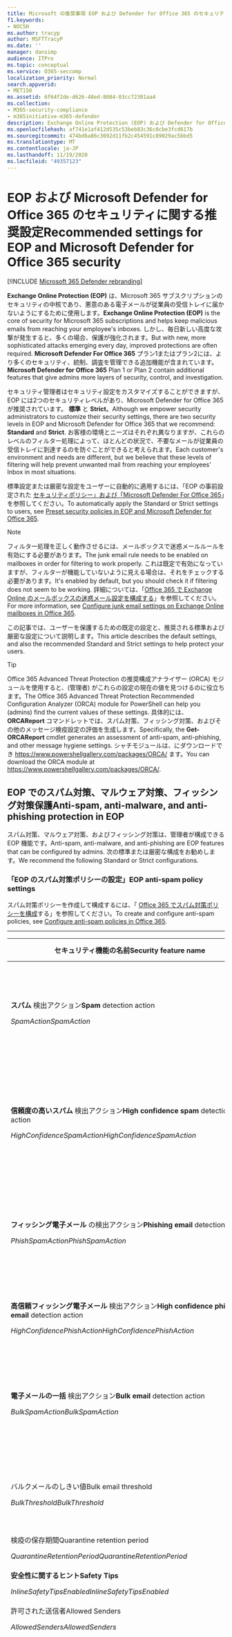 ```yaml
---
title: Microsoft の推奨事項 EOP および Defender for Office 365 のセキュリティ設定、推奨事項、Sender Policy Framework、ドメインベースのメッセージの報告と適合性、DomainKeys 識別されたメール、手順、EOP の機能、セキュリティ基準、のベースライン、office 365 のためのベースラインの 365 365 設定、EOP、セキュリティ構成の構成
f1.keywords:
- NOCSH
ms.author: tracyp
author: MSFTTracyP
ms.date: ''
manager: dansimp
audience: ITPro
ms.topic: conceptual
ms.service: O365-seccomp
localization_priority: Normal
search.appverid:
- MET150
ms.assetid: 6f64f2de-d626-48ed-8084-03cc72301aa4
ms.collection:
- M365-security-compliance
- m365initiative-m365-defender
description: Exchange Online Protection (EOP) および Defender for Office 365 のセキュリティ設定のベストプラクティスとは 標準保護に関する現在の推奨事項 より厳しくするには、何を使用する必要がありますか。 また、Office 365 に Defender も使用している場合は、どのような機能を利用できますか。
ms.openlocfilehash: af741e1af412d535c53beb83c36c0cbe3fcd617b
ms.sourcegitcommit: 474bd6a86c3692d11fb2c454591c89029ac5bbd5
ms.translationtype: MT
ms.contentlocale: ja-JP
ms.lasthandoff: 11/19/2020
ms.locfileid: "49357123"
---
```

# <a name="recommended-settings-for-eop-and-microsoft-defender-for-office-365-security"></a><span data-ttu-id="d384d-106">EOP および Microsoft Defender for Office 365 のセキュリティに関する推奨設定</span><span class="sxs-lookup"><span data-stu-id="d384d-106">Recommended settings for EOP and Microsoft Defender for Office 365 security</span></span>

[!INCLUDE [Microsoft 365 Defender rebranding](../includes/microsoft-defender-for-office.md)]

<span data-ttu-id="d384d-107">**Exchange Online Protection (EOP)** は、Microsoft 365 サブスクリプションのセキュリティの中核であり、悪意のある電子メールが従業員の受信トレイに届かないようにするために使用します。</span><span class="sxs-lookup"><span data-stu-id="d384d-107">**Exchange Online Protection (EOP)** is the core of security for Microsoft 365 subscriptions and helps keep malicious emails from reaching your employee's inboxes.</span></span> <span data-ttu-id="d384d-108">しかし、毎日新しい高度な攻撃が発生すると、多くの場合、保護が強化されます。</span><span class="sxs-lookup"><span data-stu-id="d384d-108">But with new, more sophisticated attacks emerging every day, improved protections are often required.</span></span> <span data-ttu-id="d384d-109">**Microsoft Defender For Office 365** プラン1またはプラン2には、より多くのセキュリティ、統制、調査を管理できる追加機能が含まれています。</span><span class="sxs-lookup"><span data-stu-id="d384d-109">**Microsoft Defender for Office 365** Plan 1 or Plan 2 contain additional features that give admins more layers of security, control, and investigation.</span></span>

<span data-ttu-id="d384d-110">セキュリティ管理者はセキュリティ設定をカスタマイズすることができますが、EOP には2つのセキュリティレベルがあり、Microsoft Defender for Office 365 が推奨されています。 **標準** と **Strict**。</span><span class="sxs-lookup"><span data-stu-id="d384d-110">Although we empower security administrators to customize their security settings, there are two security levels in EOP and Microsoft Defender for Office 365 that we recommend: **Standard** and **Strict**.</span></span> <span data-ttu-id="d384d-111">お客様の環境とニーズはそれぞれ異なりますが、これらのレベルのフィルター処理によって、ほとんどの状況で、不要なメールが従業員の受信トレイに到達するのを防ぐことができると考えられます。</span><span class="sxs-lookup"><span data-stu-id="d384d-111">Each customer's environment and needs are different, but we believe that these levels of filtering will help prevent unwanted mail from reaching your employees' Inbox in most situations.</span></span>

<span data-ttu-id="d384d-112">標準設定または厳密な設定をユーザーに自動的に適用するには、「EOP の事前設定された [セキュリティポリシー」および「Microsoft Defender For Office 365](preset-security-policies.md)」を参照してください。</span><span class="sxs-lookup"><span data-stu-id="d384d-112">To automatically apply the Standard or Strict settings to users, see [Preset security policies in EOP and Microsoft Defender for Office 365](preset-security-policies.md).</span></span>

> [!NOTE]
> <span data-ttu-id="d384d-113">フィルター処理を正しく動作させるには、メールボックスで迷惑メールルールを有効にする必要があります。</span><span class="sxs-lookup"><span data-stu-id="d384d-113">The junk email rule needs to be enabled on mailboxes in order for filtering to work properly.</span></span> <span data-ttu-id="d384d-114">これは既定で有効になっていますが、フィルターが機能していないように見える場合は、それをチェックする必要があります。</span><span class="sxs-lookup"><span data-stu-id="d384d-114">It's enabled by default, but you should check it if filtering does not seem to be working.</span></span> <span data-ttu-id="d384d-115">詳細については、「[Office 365 で Exchange Online のメールボックスの迷惑メール設定を構成する](configure-junk-email-settings-on-exo-mailboxes.md)」を参照してください。</span><span class="sxs-lookup"><span data-stu-id="d384d-115">For more information, see [Configure junk email settings on Exchange Online mailboxes in Office 365](configure-junk-email-settings-on-exo-mailboxes.md).</span></span>

<span data-ttu-id="d384d-116">この記事では、ユーザーを保護するための既定の設定と、推奨される標準および厳密な設定について説明します。</span><span class="sxs-lookup"><span data-stu-id="d384d-116">This article describes the default settings, and also the recommended Standard and Strict settings to help protect your users.</span></span>

> [!TIP]
> <span data-ttu-id="d384d-117">Office 365 Advanced Threat Protection の推奨構成アナライザー (ORCA) モジュールを使用すると、(管理者) がこれらの設定の現在の値を見つけるのに役立ちます。</span><span class="sxs-lookup"><span data-stu-id="d384d-117">The Office 365 Advanced Threat Protection Recommended Configuration Analyzer (ORCA) module for PowerShell can help you (admins) find the current values of these settings.</span></span> <span data-ttu-id="d384d-118">具体的には、 **ORCAReport** コマンドレットでは、スパム対策、フィッシング対策、およびその他のメッセージ検疫設定の評価を生成します。</span><span class="sxs-lookup"><span data-stu-id="d384d-118">Specifically, the **Get-ORCAReport** cmdlet generates an assessment of anti-spam, anti-phishing, and other message hygiene settings.</span></span> <span data-ttu-id="d384d-119">シャチモジュールは、にダウンロードでき <https://www.powershellgallery.com/packages/ORCA/> ます。</span><span class="sxs-lookup"><span data-stu-id="d384d-119">You can download the ORCA module at <https://www.powershellgallery.com/packages/ORCA/>.</span></span>

## <a name="anti-spam-anti-malware-and-anti-phishing-protection-in-eop"></a><span data-ttu-id="d384d-120">EOP でのスパム対策、マルウェア対策、フィッシング対策保護</span><span class="sxs-lookup"><span data-stu-id="d384d-120">Anti-spam, anti-malware, and anti-phishing protection in EOP</span></span>

<span data-ttu-id="d384d-121">スパム対策、マルウェア対策、およびフィッシング対策は、管理者が構成できる EOP 機能です。</span><span class="sxs-lookup"><span data-stu-id="d384d-121">Anti-spam, anti-malware, and anti-phishing are EOP features that can be configured by admins.</span></span> <span data-ttu-id="d384d-122">次の標準または厳密な構成をお勧めします。</span><span class="sxs-lookup"><span data-stu-id="d384d-122">We recommend the following Standard or Strict configurations.</span></span>

### <a name="eop-anti-spam-policy-settings"></a><span data-ttu-id="d384d-123">「EOP のスパム対策ポリシーの設定」</span><span class="sxs-lookup"><span data-stu-id="d384d-123">EOP anti-spam policy settings</span></span>

<span data-ttu-id="d384d-124">スパム対策ポリシーを作成して構成するには、「 [Office 365 でスパム対策ポリシーを構成](configure-your-spam-filter-policies.md)する」を参照してください。</span><span class="sxs-lookup"><span data-stu-id="d384d-124">To create and configure anti-spam policies, see [Configure anti-spam policies in Office 365](configure-your-spam-filter-policies.md).</span></span>

****

|<span data-ttu-id="d384d-125">セキュリティ機能の名前</span><span class="sxs-lookup"><span data-stu-id="d384d-125">Security feature name</span></span>|<span data-ttu-id="d384d-126">既定値</span><span class="sxs-lookup"><span data-stu-id="d384d-126">Default</span></span>|<span data-ttu-id="d384d-127">Standard</span><span class="sxs-lookup"><span data-stu-id="d384d-127">Standard</span></span>|<span data-ttu-id="d384d-128">Strict</span><span class="sxs-lookup"><span data-stu-id="d384d-128">Strict</span></span>|<span data-ttu-id="d384d-129">Comment</span><span class="sxs-lookup"><span data-stu-id="d384d-129">Comment</span></span>|
|---|:---:|:---:|:---:|---|
|<span data-ttu-id="d384d-130">**スパム** 検出アクション</span><span class="sxs-lookup"><span data-stu-id="d384d-130">**Spam** detection action</span></span> <p> <span data-ttu-id="d384d-131">_SpamAction_</span><span class="sxs-lookup"><span data-stu-id="d384d-131">_SpamAction_</span></span>|<span data-ttu-id="d384d-132">**迷惑メールフォルダーにメッセージを移動する**</span><span class="sxs-lookup"><span data-stu-id="d384d-132">**Move message to Junk Email folder**</span></span> <p> `MoveToJmf`|<span data-ttu-id="d384d-133">**迷惑メールフォルダーにメッセージを移動する**</span><span class="sxs-lookup"><span data-stu-id="d384d-133">**Move message to Junk Email folder**</span></span> <p> `MoveToJmf`|<span data-ttu-id="d384d-134">**検疫メッセージ**</span><span class="sxs-lookup"><span data-stu-id="d384d-134">**Quarantine message**</span></span> <p> `Quarantine`||
|<span data-ttu-id="d384d-135">**信頼度の高いスパム** 検出アクション</span><span class="sxs-lookup"><span data-stu-id="d384d-135">**High confidence spam** detection action</span></span> <p> <span data-ttu-id="d384d-136">_HighConfidenceSpamAction_</span><span class="sxs-lookup"><span data-stu-id="d384d-136">_HighConfidenceSpamAction_</span></span>|<span data-ttu-id="d384d-137">**迷惑メールフォルダーにメッセージを移動する**</span><span class="sxs-lookup"><span data-stu-id="d384d-137">**Move message to Junk Email folder**</span></span> <p> `MoveToJmf`|<span data-ttu-id="d384d-138">**検疫メッセージ**</span><span class="sxs-lookup"><span data-stu-id="d384d-138">**Quarantine message**</span></span> <p> `Quarantine`|<span data-ttu-id="d384d-139">**検疫メッセージ**</span><span class="sxs-lookup"><span data-stu-id="d384d-139">**Quarantine message**</span></span> <p> `Quarantine`||
|<span data-ttu-id="d384d-140">**フィッシング電子メール** の検出アクション</span><span class="sxs-lookup"><span data-stu-id="d384d-140">**Phishing email** detection action</span></span> <p> <span data-ttu-id="d384d-141">_PhishSpamAction_</span><span class="sxs-lookup"><span data-stu-id="d384d-141">_PhishSpamAction_</span></span>|<span data-ttu-id="d384d-142">**迷惑メールフォルダーにメッセージを移動する**</span><span class="sxs-lookup"><span data-stu-id="d384d-142">**Move message to Junk Email folder**</span></span> <p> `MoveToJmf`|<span data-ttu-id="d384d-143">**検疫メッセージ**</span><span class="sxs-lookup"><span data-stu-id="d384d-143">**Quarantine message**</span></span> <p> `Quarantine`|<span data-ttu-id="d384d-144">**検疫メッセージ**</span><span class="sxs-lookup"><span data-stu-id="d384d-144">**Quarantine message**</span></span> <p> `Quarantine`||
|<span data-ttu-id="d384d-145">**高信頼フィッシング電子メール** 検出アクション</span><span class="sxs-lookup"><span data-stu-id="d384d-145">**High confidence phishing email** detection action</span></span> <p> <span data-ttu-id="d384d-146">_HighConfidencePhishAction_</span><span class="sxs-lookup"><span data-stu-id="d384d-146">_HighConfidencePhishAction_</span></span>|<span data-ttu-id="d384d-147">**検疫メッセージ**</span><span class="sxs-lookup"><span data-stu-id="d384d-147">**Quarantine message**</span></span> <p> `Quarantine`|<span data-ttu-id="d384d-148">**検疫メッセージ**</span><span class="sxs-lookup"><span data-stu-id="d384d-148">**Quarantine message**</span></span> <p> `Quarantine`|<span data-ttu-id="d384d-149">**検疫メッセージ**</span><span class="sxs-lookup"><span data-stu-id="d384d-149">**Quarantine message**</span></span> <p> `Quarantine`||
|<span data-ttu-id="d384d-150">**電子メールの一括** 検出アクション</span><span class="sxs-lookup"><span data-stu-id="d384d-150">**Bulk email** detection action</span></span> <p> <span data-ttu-id="d384d-151">_BulkSpamAction_</span><span class="sxs-lookup"><span data-stu-id="d384d-151">_BulkSpamAction_</span></span>|<span data-ttu-id="d384d-152">**迷惑メールフォルダーにメッセージを移動する**</span><span class="sxs-lookup"><span data-stu-id="d384d-152">**Move message to Junk Email folder**</span></span> <p> `MoveToJmf`|<span data-ttu-id="d384d-153">**迷惑メールフォルダーにメッセージを移動する**</span><span class="sxs-lookup"><span data-stu-id="d384d-153">**Move message to Junk Email folder**</span></span> <p> `MoveToJmf`|<span data-ttu-id="d384d-154">**検疫メッセージ**</span><span class="sxs-lookup"><span data-stu-id="d384d-154">**Quarantine message**</span></span> <p> `Quarantine`||
|<span data-ttu-id="d384d-155">バルクメールのしきい値</span><span class="sxs-lookup"><span data-stu-id="d384d-155">Bulk email threshold</span></span> <p> <span data-ttu-id="d384d-156">_BulkThreshold_</span><span class="sxs-lookup"><span data-stu-id="d384d-156">_BulkThreshold_</span></span>|<span data-ttu-id="d384d-157">7 </span><span class="sxs-lookup"><span data-stu-id="d384d-157">7</span></span>|<span data-ttu-id="d384d-158">6 </span><span class="sxs-lookup"><span data-stu-id="d384d-158">6</span></span>|<span data-ttu-id="d384d-159">4 </span><span class="sxs-lookup"><span data-stu-id="d384d-159">4</span></span>|<span data-ttu-id="d384d-160">詳細については、「 [Office 365 のバルク苦情レベル (BCL)](bulk-complaint-level-values.md)」を参照してください。</span><span class="sxs-lookup"><span data-stu-id="d384d-160">For details, see [Bulk complaint level (BCL) in Office 365](bulk-complaint-level-values.md).</span></span>|
|<span data-ttu-id="d384d-161">検疫の保存期間</span><span class="sxs-lookup"><span data-stu-id="d384d-161">Quarantine retention period</span></span> <p> <span data-ttu-id="d384d-162">_QuarantineRetentionPeriod_</span><span class="sxs-lookup"><span data-stu-id="d384d-162">_QuarantineRetentionPeriod_</span></span>|<span data-ttu-id="d384d-163">15 日</span><span class="sxs-lookup"><span data-stu-id="d384d-163">15 days</span></span>|<span data-ttu-id="d384d-164">30 日間</span><span class="sxs-lookup"><span data-stu-id="d384d-164">30 days</span></span>|<span data-ttu-id="d384d-165">30 日間</span><span class="sxs-lookup"><span data-stu-id="d384d-165">30 days</span></span>||
|<span data-ttu-id="d384d-166">**安全性に関するヒント**</span><span class="sxs-lookup"><span data-stu-id="d384d-166">**Safety Tips**</span></span> <p> <span data-ttu-id="d384d-167">_InlineSafetyTipsEnabled_</span><span class="sxs-lookup"><span data-stu-id="d384d-167">_InlineSafetyTipsEnabled_</span></span>|<span data-ttu-id="d384d-168">オン</span><span class="sxs-lookup"><span data-stu-id="d384d-168">On</span></span> <p> `$true`|<span data-ttu-id="d384d-169">オン</span><span class="sxs-lookup"><span data-stu-id="d384d-169">On</span></span> <p> `$true`|<span data-ttu-id="d384d-170">オン</span><span class="sxs-lookup"><span data-stu-id="d384d-170">On</span></span> <p> `$true`||
|<span data-ttu-id="d384d-171">許可された送信者</span><span class="sxs-lookup"><span data-stu-id="d384d-171">Allowed Senders</span></span> <p> <span data-ttu-id="d384d-172">_AllowedSenders_</span><span class="sxs-lookup"><span data-stu-id="d384d-172">_AllowedSenders_</span></span>|<span data-ttu-id="d384d-173">なし</span><span class="sxs-lookup"><span data-stu-id="d384d-173">None</span></span>|<span data-ttu-id="d384d-174">なし</span><span class="sxs-lookup"><span data-stu-id="d384d-174">None</span></span>|<span data-ttu-id="d384d-175">なし</span><span class="sxs-lookup"><span data-stu-id="d384d-175">None</span></span>||
|<span data-ttu-id="d384d-176">許可される送信者ドメイン</span><span class="sxs-lookup"><span data-stu-id="d384d-176">Allowed Sender Domains</span></span> <p> <span data-ttu-id="d384d-177">_AllowedSenderDomains_</span><span class="sxs-lookup"><span data-stu-id="d384d-177">_AllowedSenderDomains_</span></span>|<span data-ttu-id="d384d-178">なし</span><span class="sxs-lookup"><span data-stu-id="d384d-178">None</span></span>|<span data-ttu-id="d384d-179">なし</span><span class="sxs-lookup"><span data-stu-id="d384d-179">None</span></span>|<span data-ttu-id="d384d-180">なし</span><span class="sxs-lookup"><span data-stu-id="d384d-180">None</span></span>|<span data-ttu-id="d384d-181">許可された送信者の一覧にドメインを追加するのは、非常にわかりません。</span><span class="sxs-lookup"><span data-stu-id="d384d-181">Adding domains to the allowed senders list is a very bad idea.</span></span> <span data-ttu-id="d384d-182">攻撃者は、他の方法ではフィルターを適用しない電子メールを送信することができます。</span><span class="sxs-lookup"><span data-stu-id="d384d-182">Attackers would be able to send you email that would otherwise be filtered out.</span></span> <p> <span data-ttu-id="d384d-183">[**スパム対策設定**] ページの [セキュリティ & コンプライアンスセンター] で [スプーフィングインテリジェンス](learn-about-spoof-intelligence.md)を使用して、組織の電子メールドメインにある送信者の電子メールアドレスをスプーフィングしている、または外部ドメインの送信者の電子メールアドレスをスプーフィングしているすべての送信者を確認します。</span><span class="sxs-lookup"><span data-stu-id="d384d-183">Use [spoof intelligence](learn-about-spoof-intelligence.md) in the Security & Compliance Center on the **Anti-spam settings** page to review all senders who are spoofing sender email addresses in your organization's email domains or spoofing sender email addresses in external domains.</span></span>|
|<span data-ttu-id="d384d-184">受信拒否リスト</span><span class="sxs-lookup"><span data-stu-id="d384d-184">Blocked Senders</span></span> <p> <span data-ttu-id="d384d-185">_BlockedSenders_</span><span class="sxs-lookup"><span data-stu-id="d384d-185">_BlockedSenders_</span></span>|<span data-ttu-id="d384d-186">なし</span><span class="sxs-lookup"><span data-stu-id="d384d-186">None</span></span>|<span data-ttu-id="d384d-187">なし</span><span class="sxs-lookup"><span data-stu-id="d384d-187">None</span></span>|<span data-ttu-id="d384d-188">なし</span><span class="sxs-lookup"><span data-stu-id="d384d-188">None</span></span>||
|<span data-ttu-id="d384d-189">受信拒否された送信者ドメイン</span><span class="sxs-lookup"><span data-stu-id="d384d-189">Blocked Sender Domains</span></span> <p> <span data-ttu-id="d384d-190">_BlockedSenderDomains_</span><span class="sxs-lookup"><span data-stu-id="d384d-190">_BlockedSenderDomains_</span></span>|<span data-ttu-id="d384d-191">なし</span><span class="sxs-lookup"><span data-stu-id="d384d-191">None</span></span>|<span data-ttu-id="d384d-192">なし</span><span class="sxs-lookup"><span data-stu-id="d384d-192">None</span></span>|<span data-ttu-id="d384d-193">なし</span><span class="sxs-lookup"><span data-stu-id="d384d-193">None</span></span>||
|<span data-ttu-id="d384d-194">**[エンド ユーザーのスパム通知を有効にする]**  このポリシーでエンド ユーザーのスパム通知を有効にするには、このチェック ボックスをオンにします。</span><span class="sxs-lookup"><span data-stu-id="d384d-194">**Enable end-user spam notifications**</span></span> <p> <span data-ttu-id="d384d-195">_EnableEndUserSpamNotifications_</span><span class="sxs-lookup"><span data-stu-id="d384d-195">_EnableEndUserSpamNotifications_</span></span>|<span data-ttu-id="d384d-196">無効</span><span class="sxs-lookup"><span data-stu-id="d384d-196">Disabled</span></span> <p> `$false`|<span data-ttu-id="d384d-197">有効</span><span class="sxs-lookup"><span data-stu-id="d384d-197">Enabled</span></span> <p> `$true`|<span data-ttu-id="d384d-198">有効</span><span class="sxs-lookup"><span data-stu-id="d384d-198">Enabled</span></span> <p> `$true`||
|<span data-ttu-id="d384d-199">**エンドユーザーのスパム通知を毎日送信する (日数)**</span><span class="sxs-lookup"><span data-stu-id="d384d-199">**Send end-user spam notifications every (days)**</span></span> <p> <span data-ttu-id="d384d-200">_EndUserSpamNotificationFrequency_</span><span class="sxs-lookup"><span data-stu-id="d384d-200">_EndUserSpamNotificationFrequency_</span></span>|<span data-ttu-id="d384d-201">3 日間</span><span class="sxs-lookup"><span data-stu-id="d384d-201">3 days</span></span>|<span data-ttu-id="d384d-202">3 日間</span><span class="sxs-lookup"><span data-stu-id="d384d-202">3 days</span></span>|<span data-ttu-id="d384d-203">3 日間</span><span class="sxs-lookup"><span data-stu-id="d384d-203">3 days</span></span>||
|<span data-ttu-id="d384d-204">**スパム ZAP**</span><span class="sxs-lookup"><span data-stu-id="d384d-204">**Spam ZAP**</span></span> <p> <span data-ttu-id="d384d-205">_SpamZapEnabled_</span><span class="sxs-lookup"><span data-stu-id="d384d-205">_SpamZapEnabled_</span></span>|<span data-ttu-id="d384d-206">有効</span><span class="sxs-lookup"><span data-stu-id="d384d-206">Enabled</span></span> <p> `$true`|<span data-ttu-id="d384d-207">有効</span><span class="sxs-lookup"><span data-stu-id="d384d-207">Enabled</span></span> <p> `$true`|<span data-ttu-id="d384d-208">有効</span><span class="sxs-lookup"><span data-stu-id="d384d-208">Enabled</span></span> <p> `$true`||
|<span data-ttu-id="d384d-209">**フィッシング ZAP**</span><span class="sxs-lookup"><span data-stu-id="d384d-209">**Phish ZAP**</span></span> <p> <span data-ttu-id="d384d-210">_PhishZapEnabled_</span><span class="sxs-lookup"><span data-stu-id="d384d-210">_PhishZapEnabled_</span></span>|<span data-ttu-id="d384d-211">有効</span><span class="sxs-lookup"><span data-stu-id="d384d-211">Enabled</span></span> <p> `$true`|<span data-ttu-id="d384d-212">有効</span><span class="sxs-lookup"><span data-stu-id="d384d-212">Enabled</span></span> <p> `$true`|<span data-ttu-id="d384d-213">有効</span><span class="sxs-lookup"><span data-stu-id="d384d-213">Enabled</span></span> <p> `$true`||
|<span data-ttu-id="d384d-214">_MarkAsSpamBulkMail_</span><span class="sxs-lookup"><span data-stu-id="d384d-214">_MarkAsSpamBulkMail_</span></span>|<span data-ttu-id="d384d-215">オン</span><span class="sxs-lookup"><span data-stu-id="d384d-215">On</span></span>|<span data-ttu-id="d384d-216">オン</span><span class="sxs-lookup"><span data-stu-id="d384d-216">On</span></span>|<span data-ttu-id="d384d-217">オン</span><span class="sxs-lookup"><span data-stu-id="d384d-217">On</span></span>|<span data-ttu-id="d384d-218">この設定は、PowerShell でのみ使用できます。</span><span class="sxs-lookup"><span data-stu-id="d384d-218">This setting is only available in PowerShell.</span></span>|
|

<span data-ttu-id="d384d-219">使用されなくなっているスパム対策ポリシーには、他にもいくつかの高度なスパムフィルター (ASF) 設定があります。</span><span class="sxs-lookup"><span data-stu-id="d384d-219">There are several other Advanced Spam Filter (ASF) settings in anti-spam policies that are in the process of being deprecated.</span></span> <span data-ttu-id="d384d-220">これらの機能の減価償却のタイムラインの詳細については、この記事の外部に連絡してください。</span><span class="sxs-lookup"><span data-stu-id="d384d-220">More information on the timelines for the depreciation of these features will be communicated outside of this article.</span></span>

<span data-ttu-id="d384d-221">**標準** レベルと **厳密** なレベルの両方で、これらの ASF 設定を **オフ** にすることをお勧めします。</span><span class="sxs-lookup"><span data-stu-id="d384d-221">We recommend that you turn these ASF settings **Off** for both **Standard** and **Strict** levels.</span></span> <span data-ttu-id="d384d-222">ASF 設定の詳細については、「 [Office 365 の高度なスパムフィルター (ASF) 設定](advanced-spam-filtering-asf-options.md)」を参照してください。</span><span class="sxs-lookup"><span data-stu-id="d384d-222">For more information about ASF settings, see [Advanced Spam Filter (ASF) settings in Office 365](advanced-spam-filtering-asf-options.md).</span></span>

****

|<span data-ttu-id="d384d-223">セキュリティ機能の名前</span><span class="sxs-lookup"><span data-stu-id="d384d-223">Security feature name</span></span>|<span data-ttu-id="d384d-224">Comment</span><span class="sxs-lookup"><span data-stu-id="d384d-224">Comment</span></span>|
|---|---|
|<span data-ttu-id="d384d-225">**リモートサイトへの画像リンク** (_IncreaseScoreWithImageLinks_)</span><span class="sxs-lookup"><span data-stu-id="d384d-225">**Image links to remote sites** (_IncreaseScoreWithImageLinks_)</span></span>||
|<span data-ttu-id="d384d-226">**URL の数値の IP アドレス** (_IncreaseScoreWithNumericIps_)</span><span class="sxs-lookup"><span data-stu-id="d384d-226">**Numeric IP address in URL** (_IncreaseScoreWithNumericIps_)</span></span>||
|<span data-ttu-id="d384d-227">**UL リダイレクト (その他のポート** ) (_IncreaseScoreWithRedirectToOtherPort_)</span><span class="sxs-lookup"><span data-stu-id="d384d-227">**UL redirect to other port** (_IncreaseScoreWithRedirectToOtherPort_)</span></span>||
|<span data-ttu-id="d384d-228">**.Url または info web サイトへの URL** (_IncreaseScoreWithBizOrInfoUrls_)</span><span class="sxs-lookup"><span data-stu-id="d384d-228">**URL to .biz or .info websites** (_IncreaseScoreWithBizOrInfoUrls_)</span></span>||
|<span data-ttu-id="d384d-229">**空のメッセージ** (_MarkAsSpamEmptyMessages_)</span><span class="sxs-lookup"><span data-stu-id="d384d-229">**Empty messages** (_MarkAsSpamEmptyMessages_)</span></span>||
|<span data-ttu-id="d384d-230">**HTML の JavaScript または VBScript** (_MarkAsSpamJavaScriptInHtml_)</span><span class="sxs-lookup"><span data-stu-id="d384d-230">**JavaScript or VBScript in HTML** (_MarkAsSpamJavaScriptInHtml_)</span></span>||
|<span data-ttu-id="d384d-231">**HTML の Frame または IFrame タグ** (_MarkAsSpamFramesInHtml_)</span><span class="sxs-lookup"><span data-stu-id="d384d-231">**Frame or IFrame tags in HTML** (_MarkAsSpamFramesInHtml_)</span></span>||
|<span data-ttu-id="d384d-232">**HTML のオブジェクトタグ** (_MarkAsSpamObjectTagsInHtml_)</span><span class="sxs-lookup"><span data-stu-id="d384d-232">**Object tags in HTML** (_MarkAsSpamObjectTagsInHtml_)</span></span>||
|<span data-ttu-id="d384d-233">**HTML にタグを埋め込む** (_MarkAsSpamEmbedTagsInHtml_)</span><span class="sxs-lookup"><span data-stu-id="d384d-233">**Embed tags in HTML** (_MarkAsSpamEmbedTagsInHtml_)</span></span>||
|<span data-ttu-id="d384d-234">**HTML の Form タグ** (_MarkAsSpamFormTagsInHtml_)</span><span class="sxs-lookup"><span data-stu-id="d384d-234">**Form tags in HTML** (_MarkAsSpamFormTagsInHtml_)</span></span>||
|<span data-ttu-id="d384d-235">**HTML での Web バグ** (_MarkAsSpamWebBugsInHtml_)</span><span class="sxs-lookup"><span data-stu-id="d384d-235">**Web bugs in HTML** (_MarkAsSpamWebBugsInHtml_)</span></span>||
|<span data-ttu-id="d384d-236">**機密単語リストを適用** する (_MarkAsSpamSensitiveWordList_)</span><span class="sxs-lookup"><span data-stu-id="d384d-236">**Apply sensitive word list** (_MarkAsSpamSensitiveWordList_)</span></span>||
|<span data-ttu-id="d384d-237">**SPF レコード: hard fail** (_MarkAsSpamSpfRecordHardFail_)</span><span class="sxs-lookup"><span data-stu-id="d384d-237">**SPF record: hard fail** (_MarkAsSpamSpfRecordHardFail_)</span></span>||
|<span data-ttu-id="d384d-238">**条件付き送信者 ID フィルター: hard fail** (_MarkAsSpamFromAddressAuthFail_)</span><span class="sxs-lookup"><span data-stu-id="d384d-238">**Conditional Sender ID filtering: hard fail** (_MarkAsSpamFromAddressAuthFail_)</span></span>||
|<span data-ttu-id="d384d-239">**NDR バック散布** (_MarkAsSpamNdrBackscatter_)</span><span class="sxs-lookup"><span data-stu-id="d384d-239">**NDR backscatter** (_MarkAsSpamNdrBackscatter_)</span></span>||
|

#### <a name="eop-outbound-spam-policy-settings"></a><span data-ttu-id="d384d-240">EOP 送信スパムポリシーの設定</span><span class="sxs-lookup"><span data-stu-id="d384d-240">EOP outbound spam policy settings</span></span>

<span data-ttu-id="d384d-241">送信スパムポリシーを作成して構成するには、「 [Office 365 で送信スパムフィルターを構成](configure-the-outbound-spam-policy.md)する」を参照してください。</span><span class="sxs-lookup"><span data-stu-id="d384d-241">To create and configure outbound spam policies, see [Configure outbound spam filtering in Office 365](configure-the-outbound-spam-policy.md).</span></span>

<span data-ttu-id="d384d-242">サービスの既定の送信制限の詳細については、「 [送信制限](https://docs.microsoft.com/office365/servicedescriptions/exchange-online-service-description/exchange-online-limits#sending-limits-1)」を参照してください。</span><span class="sxs-lookup"><span data-stu-id="d384d-242">For more information about the default sending limits in the service, see [Sending limits](https://docs.microsoft.com/office365/servicedescriptions/exchange-online-service-description/exchange-online-limits#sending-limits-1).</span></span>

****

|<span data-ttu-id="d384d-243">セキュリティ機能の名前</span><span class="sxs-lookup"><span data-stu-id="d384d-243">Security feature name</span></span>|<span data-ttu-id="d384d-244">既定値</span><span class="sxs-lookup"><span data-stu-id="d384d-244">Default</span></span>|<span data-ttu-id="d384d-245">Standard</span><span class="sxs-lookup"><span data-stu-id="d384d-245">Standard</span></span>|<span data-ttu-id="d384d-246">Strict</span><span class="sxs-lookup"><span data-stu-id="d384d-246">Strict</span></span>|<span data-ttu-id="d384d-247">Comment</span><span class="sxs-lookup"><span data-stu-id="d384d-247">Comment</span></span>|
|---|:---:|:---:|:---:|---|
|<span data-ttu-id="d384d-248">**ユーザーあたりの最大受信者数: 外部時間の制限**</span><span class="sxs-lookup"><span data-stu-id="d384d-248">**Maximum number of recipients per user: External hourly limit**</span></span> <p> <span data-ttu-id="d384d-249">_RecipientLimitExternalPerHour_</span><span class="sxs-lookup"><span data-stu-id="d384d-249">_RecipientLimitExternalPerHour_</span></span>|<span data-ttu-id="d384d-250">.0</span><span class="sxs-lookup"><span data-stu-id="d384d-250">0</span></span>|<span data-ttu-id="d384d-251">500</span><span class="sxs-lookup"><span data-stu-id="d384d-251">500</span></span>|<span data-ttu-id="d384d-252">400</span><span class="sxs-lookup"><span data-stu-id="d384d-252">400</span></span>|<span data-ttu-id="d384d-253">既定値0は、サービスの既定値を使用することを意味します。</span><span class="sxs-lookup"><span data-stu-id="d384d-253">The default value 0 means use the service defaults.</span></span>|
|<span data-ttu-id="d384d-254">**ユーザーあたりの最大受信者数: 内部時間の制限**</span><span class="sxs-lookup"><span data-stu-id="d384d-254">**Maximum number of recipients per user: Internal hourly limit**</span></span> <p> <span data-ttu-id="d384d-255">_RecipientLimitInternalPerHour_</span><span class="sxs-lookup"><span data-stu-id="d384d-255">_RecipientLimitInternalPerHour_</span></span>|<span data-ttu-id="d384d-256">.0</span><span class="sxs-lookup"><span data-stu-id="d384d-256">0</span></span>|<span data-ttu-id="d384d-257">1000</span><span class="sxs-lookup"><span data-stu-id="d384d-257">1000</span></span>|<span data-ttu-id="d384d-258">800</span><span class="sxs-lookup"><span data-stu-id="d384d-258">800</span></span>|<span data-ttu-id="d384d-259">既定値0は、サービスの既定値を使用することを意味します。</span><span class="sxs-lookup"><span data-stu-id="d384d-259">The default value 0 means use the service defaults.</span></span>|
|<span data-ttu-id="d384d-260">**ユーザーあたりの最大受信者数: 毎日の制限**</span><span class="sxs-lookup"><span data-stu-id="d384d-260">**Maximum number of recipients per user: Daily limit**</span></span> <p> <span data-ttu-id="d384d-261">_RecipientLimitPerDay_</span><span class="sxs-lookup"><span data-stu-id="d384d-261">_RecipientLimitPerDay_</span></span>|<span data-ttu-id="d384d-262">.0</span><span class="sxs-lookup"><span data-stu-id="d384d-262">0</span></span>|<span data-ttu-id="d384d-263">1000</span><span class="sxs-lookup"><span data-stu-id="d384d-263">1000</span></span>|<span data-ttu-id="d384d-264">800</span><span class="sxs-lookup"><span data-stu-id="d384d-264">800</span></span>|<span data-ttu-id="d384d-265">既定値0は、サービスの既定値を使用することを意味します。</span><span class="sxs-lookup"><span data-stu-id="d384d-265">The default value 0 means use the service defaults.</span></span>|
|<span data-ttu-id="d384d-266">**ユーザーが制限を超えた場合のアクション**</span><span class="sxs-lookup"><span data-stu-id="d384d-266">**Action when a user exceeds the limits**</span></span> <p> <span data-ttu-id="d384d-267">_ActionWhenThresholdReached_</span><span class="sxs-lookup"><span data-stu-id="d384d-267">_ActionWhenThresholdReached_</span></span>|<span data-ttu-id="d384d-268">**次の日までメールを送信することをユーザーに制限する**</span><span class="sxs-lookup"><span data-stu-id="d384d-268">**Restrict the user from sending mail till the following day**</span></span> <p> `BlockUserForToday`|<span data-ttu-id="d384d-269">**ユーザーがメールを送信するのを制限する**</span><span class="sxs-lookup"><span data-stu-id="d384d-269">**Restrict the user from sending mail**</span></span> <p> `BlockUser`|<span data-ttu-id="d384d-270">**ユーザーがメールを送信するのを制限する**</span><span class="sxs-lookup"><span data-stu-id="d384d-270">**Restrict the user from sending mail**</span></span> <p> `BlockUser`||
|

### <a name="eop-anti-malware-policy-settings"></a><span data-ttu-id="d384d-271">EOP マルウェア対策ポリシー設定</span><span class="sxs-lookup"><span data-stu-id="d384d-271">EOP anti-malware policy settings</span></span>

<span data-ttu-id="d384d-272">マルウェア対策ポリシーを作成して構成するには、「 [configure マルウェア対策ポリシーを Office 365 で構成](configure-anti-malware-policies.md)する」を参照してください。</span><span class="sxs-lookup"><span data-stu-id="d384d-272">To create and configure anti-malware policies, see [Configure anti-malware policies in Office 365](configure-anti-malware-policies.md).</span></span>

****

|<span data-ttu-id="d384d-273">セキュリティ機能の名前</span><span class="sxs-lookup"><span data-stu-id="d384d-273">Security feature name</span></span>|<span data-ttu-id="d384d-274">既定値</span><span class="sxs-lookup"><span data-stu-id="d384d-274">Default</span></span>|<span data-ttu-id="d384d-275">Standard</span><span class="sxs-lookup"><span data-stu-id="d384d-275">Standard</span></span>|<span data-ttu-id="d384d-276">Strict</span><span class="sxs-lookup"><span data-stu-id="d384d-276">Strict</span></span>|<span data-ttu-id="d384d-277">Comment</span><span class="sxs-lookup"><span data-stu-id="d384d-277">Comment</span></span>|
|---|:---:|:---:|:---:|---|
|<span data-ttu-id="d384d-278">**受信者にメッセージが検疫されたことを通知するかどうか。**</span><span class="sxs-lookup"><span data-stu-id="d384d-278">**Do you want to notify recipients if their messages are quarantined?**</span></span> <p> <span data-ttu-id="d384d-279">_操作_</span><span class="sxs-lookup"><span data-stu-id="d384d-279">_Action_</span></span>|<span data-ttu-id="d384d-280">いいえ</span><span class="sxs-lookup"><span data-stu-id="d384d-280">No</span></span> <p> <span data-ttu-id="d384d-281">_DeleteMessage_</span><span class="sxs-lookup"><span data-stu-id="d384d-281">_DeleteMessage_</span></span>|<span data-ttu-id="d384d-282">いいえ</span><span class="sxs-lookup"><span data-stu-id="d384d-282">No</span></span> <p> <span data-ttu-id="d384d-283">_DeleteMessage_</span><span class="sxs-lookup"><span data-stu-id="d384d-283">_DeleteMessage_</span></span>|<span data-ttu-id="d384d-284">いいえ</span><span class="sxs-lookup"><span data-stu-id="d384d-284">No</span></span> <p> <span data-ttu-id="d384d-285">_DeleteMessage_</span><span class="sxs-lookup"><span data-stu-id="d384d-285">_DeleteMessage_</span></span>|<span data-ttu-id="d384d-286">電子メールの添付ファイルでマルウェアが検出されると、メッセージは検疫され、管理者のみが解放できるようになります。</span><span class="sxs-lookup"><span data-stu-id="d384d-286">If malware is detected in an email attachment, the message is quarantined and can be released only by an admin.</span></span>|
|<span data-ttu-id="d384d-287">**一般的な添付ファイルの種類のフィルター**</span><span class="sxs-lookup"><span data-stu-id="d384d-287">**Common Attachment Types Filter**</span></span> <p> <span data-ttu-id="d384d-288">_EnableFileFilter_</span><span class="sxs-lookup"><span data-stu-id="d384d-288">_EnableFileFilter_</span></span>|<span data-ttu-id="d384d-289">オフ</span><span class="sxs-lookup"><span data-stu-id="d384d-289">Off</span></span> <p> `$false`|<span data-ttu-id="d384d-290">オン</span><span class="sxs-lookup"><span data-stu-id="d384d-290">On</span></span> <p> `$true`|<span data-ttu-id="d384d-291">オン</span><span class="sxs-lookup"><span data-stu-id="d384d-291">On</span></span> <p> `$true`|<span data-ttu-id="d384d-292">この設定では、添付ファイルの内容に関係なく、実行可能な添付ファイルが含まれているファイルの種類に基づいてメッセージを検疫します。</span><span class="sxs-lookup"><span data-stu-id="d384d-292">This setting quarantines messages that contain executable attachments based on file type, regardless of the attachment content.</span></span>|
|<span data-ttu-id="d384d-293">**マルウェアのゼロ時間の自動削除**</span><span class="sxs-lookup"><span data-stu-id="d384d-293">**Malware Zero-hour Auto Purge**</span></span> <p> <span data-ttu-id="d384d-294">_ZapEnabled_</span><span class="sxs-lookup"><span data-stu-id="d384d-294">_ZapEnabled_</span></span>|<span data-ttu-id="d384d-295">オン</span><span class="sxs-lookup"><span data-stu-id="d384d-295">On</span></span> <p> `$true`|<span data-ttu-id="d384d-296">オン</span><span class="sxs-lookup"><span data-stu-id="d384d-296">On</span></span> <p> `$true`|<span data-ttu-id="d384d-297">オン</span><span class="sxs-lookup"><span data-stu-id="d384d-297">On</span></span> <p> `$true`||
|<span data-ttu-id="d384d-298">配信されていないメッセージの **内部送信者に通知** する</span><span class="sxs-lookup"><span data-stu-id="d384d-298">**Notify internal senders** of the undelivered message</span></span> <p> <span data-ttu-id="d384d-299">_EnableInternalSenderNotifications_</span><span class="sxs-lookup"><span data-stu-id="d384d-299">_EnableInternalSenderNotifications_</span></span>|<span data-ttu-id="d384d-300">無効</span><span class="sxs-lookup"><span data-stu-id="d384d-300">Disabled</span></span> <p> `$false`|<span data-ttu-id="d384d-301">無効</span><span class="sxs-lookup"><span data-stu-id="d384d-301">Disabled</span></span> <p> `$false`|<span data-ttu-id="d384d-302">無効</span><span class="sxs-lookup"><span data-stu-id="d384d-302">Disabled</span></span> <p> `$false`||
|<span data-ttu-id="d384d-303">配信されていないメッセージの **外部送信者に通知** する</span><span class="sxs-lookup"><span data-stu-id="d384d-303">**Notify external senders** of the undelivered message</span></span> <p> <span data-ttu-id="d384d-304">_EnableExternalSenderNotifications_</span><span class="sxs-lookup"><span data-stu-id="d384d-304">_EnableExternalSenderNotifications_</span></span>|<span data-ttu-id="d384d-305">無効</span><span class="sxs-lookup"><span data-stu-id="d384d-305">Disabled</span></span> <p> `$false`|<span data-ttu-id="d384d-306">無効</span><span class="sxs-lookup"><span data-stu-id="d384d-306">Disabled</span></span> <p> `$false`|<span data-ttu-id="d384d-307">無効</span><span class="sxs-lookup"><span data-stu-id="d384d-307">Disabled</span></span> <p> `$false`||
|

### <a name="eop-default-anti-phishing-policy-settings"></a><span data-ttu-id="d384d-308">EOP の既定のフィッシング対策ポリシー設定</span><span class="sxs-lookup"><span data-stu-id="d384d-308">EOP default anti-phishing policy settings</span></span>

<span data-ttu-id="d384d-309">これらの設定の詳細については、「 [スプーフィング設定](set-up-anti-phishing-policies.md#spoof-settings)」を参照してください。</span><span class="sxs-lookup"><span data-stu-id="d384d-309">For more information about these settings, see [Spoof settings](set-up-anti-phishing-policies.md#spoof-settings).</span></span> <span data-ttu-id="d384d-310">これらの設定を構成するには、「 [CONFIGURE EOP」の「フィッシング対策ポリシーを構成](configure-anti-phishing-policies-eop.md)する」を参照してください。</span><span class="sxs-lookup"><span data-stu-id="d384d-310">To configure these settings, see [Configure anti-phishing policies in EOP](configure-anti-phishing-policies-eop.md).</span></span>

****

|<span data-ttu-id="d384d-311">セキュリティ機能の名前</span><span class="sxs-lookup"><span data-stu-id="d384d-311">Security feature name</span></span>|<span data-ttu-id="d384d-312">既定値</span><span class="sxs-lookup"><span data-stu-id="d384d-312">Default</span></span>|<span data-ttu-id="d384d-313">Standard</span><span class="sxs-lookup"><span data-stu-id="d384d-313">Standard</span></span>|<span data-ttu-id="d384d-314">Strict</span><span class="sxs-lookup"><span data-stu-id="d384d-314">Strict</span></span>|<span data-ttu-id="d384d-315">Comment</span><span class="sxs-lookup"><span data-stu-id="d384d-315">Comment</span></span>|
|---|:---:|:---:|:---:|---|
|<span data-ttu-id="d384d-316">**スプーフィング対策保護を有効にする**</span><span class="sxs-lookup"><span data-stu-id="d384d-316">**Enable anti-spoofing protection**</span></span> <p> <span data-ttu-id="d384d-317">_EnableAntispoofEnforcement_</span><span class="sxs-lookup"><span data-stu-id="d384d-317">_EnableAntispoofEnforcement_</span></span>|<span data-ttu-id="d384d-318">オン</span><span class="sxs-lookup"><span data-stu-id="d384d-318">On</span></span> <p> `$true`|<span data-ttu-id="d384d-319">オン</span><span class="sxs-lookup"><span data-stu-id="d384d-319">On</span></span> <p> `$true`|<span data-ttu-id="d384d-320">オン</span><span class="sxs-lookup"><span data-stu-id="d384d-320">On</span></span> <p> `$true`||
|<span data-ttu-id="d384d-321">**認証されていない送信者を有効にする**</span><span class="sxs-lookup"><span data-stu-id="d384d-321">**Enable Unauthenticated Sender**</span></span> <p> <span data-ttu-id="d384d-322">_Enable/認証 Atedsender_</span><span class="sxs-lookup"><span data-stu-id="d384d-322">_EnableUnauthenticatedSender_</span></span>|<span data-ttu-id="d384d-323">オン</span><span class="sxs-lookup"><span data-stu-id="d384d-323">On</span></span> <p> `$true`|<span data-ttu-id="d384d-324">オン</span><span class="sxs-lookup"><span data-stu-id="d384d-324">On</span></span> <p> `$true`|<span data-ttu-id="d384d-325">オン</span><span class="sxs-lookup"><span data-stu-id="d384d-325">On</span></span> <p> `$true`|<span data-ttu-id="d384d-326">Outlook の送信者の写真に、未識別のスプーフィングされた送信者を示す疑問符 (?) を追加します。</span><span class="sxs-lookup"><span data-stu-id="d384d-326">Adds a question mark (?) to the sender's photo in Outlook for unidentified spoofed senders.</span></span> <span data-ttu-id="d384d-327">詳細については、「 [フィッシング対策ポリシーのスプーフィング設定](set-up-anti-phishing-policies.md)」を参照してください。</span><span class="sxs-lookup"><span data-stu-id="d384d-327">For more information, see [Spoof settings in anti-phishing policies](set-up-anti-phishing-policies.md).</span></span>|
|<span data-ttu-id="d384d-328">**ドメインのスプーフィングが許可されていないユーザーによって電子メールが送信された場合**</span><span class="sxs-lookup"><span data-stu-id="d384d-328">**If email is sent by someone who's not allowed to spoof your domain**</span></span> <p> <span data-ttu-id="d384d-329">_AuthenticationFailAction_</span><span class="sxs-lookup"><span data-stu-id="d384d-329">_AuthenticationFailAction_</span></span>|<span data-ttu-id="d384d-330">**受信者の迷惑メールフォルダーにメッセージを移動する**</span><span class="sxs-lookup"><span data-stu-id="d384d-330">**Move message to the recipients' Junk Email folders**</span></span> <p> `MoveToJmf`|<span data-ttu-id="d384d-331">**受信者の迷惑メールフォルダーにメッセージを移動する**</span><span class="sxs-lookup"><span data-stu-id="d384d-331">**Move message to the recipients' Junk Email folders**</span></span> <p> `MoveToJmf`|<span data-ttu-id="d384d-332">**メッセージを検疫する**</span><span class="sxs-lookup"><span data-stu-id="d384d-332">**Quarantine the message**</span></span> <p> `Quarantine`|<span data-ttu-id="d384d-333">この設定は、 [スプーフィングインテリジェンス](learn-about-spoof-intelligence.md)の受信拒否リストに適用されます。</span><span class="sxs-lookup"><span data-stu-id="d384d-333">This setting applies to blocked senders in [spoof intelligence](learn-about-spoof-intelligence.md).</span></span>|
|

## <a name="microsoft-defender-for-office-365-security"></a><span data-ttu-id="d384d-334">Microsoft Defender for Office 365 のセキュリティ</span><span class="sxs-lookup"><span data-stu-id="d384d-334">Microsoft Defender for Office 365 security</span></span>

<span data-ttu-id="d384d-335">その他のセキュリティ上の利点は、Microsoft Defender for Office 365 サブスクリプションに付属しています。</span><span class="sxs-lookup"><span data-stu-id="d384d-335">Additional security benefits come with an Microsoft Defender for Office 365 subscription.</span></span> <span data-ttu-id="d384d-336">最新のニュースと情報については、「 [Office 365 の Defender の新機能](whats-new-in-office-365-atp.md)」を参照してください。</span><span class="sxs-lookup"><span data-stu-id="d384d-336">For the latest news and information, you can see [What's new in Defender for Office 365](whats-new-in-office-365-atp.md).</span></span>

> [!IMPORTANT]
>
> - <span data-ttu-id="d384d-337">Microsoft Defender for Office 365 の既定のフィッシング対策ポリシーにより、すべての受信者に対して [スプーフィング保護](set-up-anti-phishing-policies.md#spoof-settings) とメールボックスインテリジェンスが提供されます。</span><span class="sxs-lookup"><span data-stu-id="d384d-337">The default anti-phishing policy in Microsoft Defender for Office 365 provides [spoof protection](set-up-anti-phishing-policies.md#spoof-settings) and mailbox intelligence for all recipients.</span></span> <span data-ttu-id="d384d-338">ただし、他の利用可能な [偽装保護](#impersonation-settings-in-anti-phishing-policies-in-microsoft-defender-for-office-365) 機能と [詳細設定](#advanced-settings-in-anti-phishing-policies-in-microsoft-defender-for-office-365) は、既定のポリシーでは構成も有効化もされません。</span><span class="sxs-lookup"><span data-stu-id="d384d-338">However, the other available [impersonation protection](#impersonation-settings-in-anti-phishing-policies-in-microsoft-defender-for-office-365) features and [advanced settings](#advanced-settings-in-anti-phishing-policies-in-microsoft-defender-for-office-365) are not configured or enabled in the default policy.</span></span> <span data-ttu-id="d384d-339">すべての保護機能を有効にするには、既定のフィッシング対策ポリシーを変更するか、追加のフィッシング対策ポリシーを作成します。</span><span class="sxs-lookup"><span data-stu-id="d384d-339">To enable all protection features, modify the default anti-phishing policy or create additional anti-phishing policies.</span></span>
>
> - <span data-ttu-id="d384d-340">組織内のすべての受信者を自動的に保護する、安全なリンクポリシーまたは安全な添付ファイルポリシーはありません。</span><span class="sxs-lookup"><span data-stu-id="d384d-340">There are no default Safe Links policies or Safe Attachments policies that automatically protect all recipients in the organization.</span></span> <span data-ttu-id="d384d-341">保護を得るには、少なくとも1つの安全なリンクポリシーと安全な添付ファイルポリシーを作成する必要があります。</span><span class="sxs-lookup"><span data-stu-id="d384d-341">To get the protections, you need to create at least one Safe Links Policy and Safe Attachments policy.</span></span>
>
> - <span data-ttu-id="d384d-342">[SharePoint、OneDrive、Microsoft Teams の](atp-for-spo-odb-and-teams.md) 保護および安全な [ドキュメント](safe-docs.md) の保護のための ATP は、安全なリンクポリシーに依存しません。</span><span class="sxs-lookup"><span data-stu-id="d384d-342">[ATP for SharePoint, OneDrive, and Microsoft Teams](atp-for-spo-odb-and-teams.md) protection and [Safe Documents](safe-docs.md) protection have no dependencies on Safe Links policies.</span></span>

<span data-ttu-id="d384d-343">サブスクリプションに Microsoft Defender for Office 365 が含まれている場合、またはアドオンとして Office 365 の Defender を購入した場合は、次の標準構成または厳密な構成を設定します。</span><span class="sxs-lookup"><span data-stu-id="d384d-343">If your subscription includes Microsoft Defender for Office 365 or if you've purchased Defender for Office 365 as an add-on, set the following Standard or Strict configurations.</span></span>

### <a name="anti-phishing-policy-settings-in-microsoft-defender-for-office-365"></a><span data-ttu-id="d384d-344">Microsoft Defender for Office 365 のフィッシング対策ポリシー設定</span><span class="sxs-lookup"><span data-stu-id="d384d-344">Anti-phishing policy settings in Microsoft Defender for Office 365</span></span>

<span data-ttu-id="d384d-345">前述のように、EOP のお客様は基本的なフィッシング対策を行いますが、Microsoft Defender for Office 365 には、攻撃を防止、検出、修復するのに役立つ機能と制御が追加されています。</span><span class="sxs-lookup"><span data-stu-id="d384d-345">EOP customers get basic anti-phishing as previously described, but Microsoft Defender for Office 365 includes more features and control to help prevent, detect, and remediate against attacks.</span></span> <span data-ttu-id="d384d-346">これらのポリシーを作成して構成するには、「 [Office 365 の Defender でのフィッシング対策ポリシーの構成](configure-atp-anti-phishing-policies.md)」を参照してください。</span><span class="sxs-lookup"><span data-stu-id="d384d-346">To create and configure these policies, see [Configure anti-phishing policies in Defender for Office 365](configure-atp-anti-phishing-policies.md).</span></span>

#### <a name="impersonation-settings-in-anti-phishing-policies-in-microsoft-defender-for-office-365"></a><span data-ttu-id="d384d-347">Microsoft Defender for Office 365 のフィッシング対策ポリシーの偽装設定</span><span class="sxs-lookup"><span data-stu-id="d384d-347">Impersonation settings in anti-phishing policies in Microsoft Defender for Office 365</span></span>

<span data-ttu-id="d384d-348">これらの設定の詳細については、「 [Microsoft Defender のフィッシング対策ポリシーの偽装設定 (Office 365](set-up-anti-phishing-policies.md#impersonation-settings-in-anti-phishing-policies-in-microsoft-defender-for-office-365))」を参照してください。</span><span class="sxs-lookup"><span data-stu-id="d384d-348">For more information about these settings, see [Impersonation settings in anti-phishing policies in Microsoft Defender for Office 365](set-up-anti-phishing-policies.md#impersonation-settings-in-anti-phishing-policies-in-microsoft-defender-for-office-365).</span></span> <span data-ttu-id="d384d-349">これらの設定を構成するには、「 [Office 365 の Defender でフィッシング対策ポリシーを構成](configure-atp-anti-phishing-policies.md)する」を参照してください。</span><span class="sxs-lookup"><span data-stu-id="d384d-349">To configure these settings, see [Configure anti-phishing policies in Defender for Office 365](configure-atp-anti-phishing-policies.md).</span></span>

****

|<span data-ttu-id="d384d-350">セキュリティ機能の名前</span><span class="sxs-lookup"><span data-stu-id="d384d-350">Security feature name</span></span>|<span data-ttu-id="d384d-351">既定値</span><span class="sxs-lookup"><span data-stu-id="d384d-351">Default</span></span>|<span data-ttu-id="d384d-352">Standard</span><span class="sxs-lookup"><span data-stu-id="d384d-352">Standard</span></span>|<span data-ttu-id="d384d-353">Strict</span><span class="sxs-lookup"><span data-stu-id="d384d-353">Strict</span></span>|<span data-ttu-id="d384d-354">Comment</span><span class="sxs-lookup"><span data-stu-id="d384d-354">Comment</span></span>|
|---|:---:|:---:|:---:|---|
|<span data-ttu-id="d384d-355">保護されたユーザー: **保護するユーザーを追加する**</span><span class="sxs-lookup"><span data-stu-id="d384d-355">Protected users: **Add users to protect**</span></span> <p> <span data-ttu-id="d384d-356">_EnableTargetedUserProtection_</span><span class="sxs-lookup"><span data-stu-id="d384d-356">_EnableTargetedUserProtection_</span></span> <p> <span data-ttu-id="d384d-357">_TargetedUsersToProtect_</span><span class="sxs-lookup"><span data-stu-id="d384d-357">_TargetedUsersToProtect_</span></span>|<span data-ttu-id="d384d-358">オフ</span><span class="sxs-lookup"><span data-stu-id="d384d-358">Off</span></span> <p> `$false` <p> <span data-ttu-id="d384d-359">none</span><span class="sxs-lookup"><span data-stu-id="d384d-359">none</span></span>|<span data-ttu-id="d384d-360">オン</span><span class="sxs-lookup"><span data-stu-id="d384d-360">On</span></span> <p> `$true` <p> \<list of users\>|<span data-ttu-id="d384d-361">オン</span><span class="sxs-lookup"><span data-stu-id="d384d-361">On</span></span> <p> `$true` <p> \<list of users\>|<span data-ttu-id="d384d-362">組織によっては、主な役割にユーザー (メッセージ送信者) を追加することをお勧めします。</span><span class="sxs-lookup"><span data-stu-id="d384d-362">Depending on your organization, we recommend adding users (message senders) in key roles.</span></span> <span data-ttu-id="d384d-363">内部的には、保護された送信者は CEO、CFO、その他のシニアリーダーである場合があります。</span><span class="sxs-lookup"><span data-stu-id="d384d-363">Internally, protected senders might be your CEO, CFO, and other senior leaders.</span></span> <span data-ttu-id="d384d-364">外部では、保護された送信者は協議会のメンバーまたは取締役会を含めることができます。</span><span class="sxs-lookup"><span data-stu-id="d384d-364">Externally, protected senders could include council members or your board of directors.</span></span>|
|<span data-ttu-id="d384d-365">保護されたドメイン: **自分が所有しているドメインを自動的に追加する**</span><span class="sxs-lookup"><span data-stu-id="d384d-365">Protected domains: **Automatically include the domains I own**</span></span> <p> <span data-ttu-id="d384d-366">_Enable組織 Domainsprotection_</span><span class="sxs-lookup"><span data-stu-id="d384d-366">_EnableOrganizationDomainsProtection_</span></span>|<span data-ttu-id="d384d-367">オフ</span><span class="sxs-lookup"><span data-stu-id="d384d-367">Off</span></span> <p> `$false`|<span data-ttu-id="d384d-368">オン</span><span class="sxs-lookup"><span data-stu-id="d384d-368">On</span></span> <p> `$true`|<span data-ttu-id="d384d-369">オン</span><span class="sxs-lookup"><span data-stu-id="d384d-369">On</span></span> <p> `$true`||
|<span data-ttu-id="d384d-370">保護されたドメイン: **カスタムドメインを含める**</span><span class="sxs-lookup"><span data-stu-id="d384d-370">Protected domains: **Include custom domains**</span></span> <p> <span data-ttu-id="d384d-371">_EnableTargetedDomainsProtection_</span><span class="sxs-lookup"><span data-stu-id="d384d-371">_EnableTargetedDomainsProtection_</span></span> <p> <span data-ttu-id="d384d-372">_TargetedDomainsToProtect_</span><span class="sxs-lookup"><span data-stu-id="d384d-372">_TargetedDomainsToProtect_</span></span>|<span data-ttu-id="d384d-373">オフ</span><span class="sxs-lookup"><span data-stu-id="d384d-373">Off</span></span> <p> `$false` <p> <span data-ttu-id="d384d-374">none</span><span class="sxs-lookup"><span data-stu-id="d384d-374">none</span></span>|<span data-ttu-id="d384d-375">オン</span><span class="sxs-lookup"><span data-stu-id="d384d-375">On</span></span> <p> `$true` <p> \<list of domains\>|<span data-ttu-id="d384d-376">オン</span><span class="sxs-lookup"><span data-stu-id="d384d-376">On</span></span> <p> `$true` <p> \<list of domains\>|<span data-ttu-id="d384d-377">組織によっては、所有していないが頻繁に操作するドメイン (送信者ドメイン) を追加することをお勧めします。</span><span class="sxs-lookup"><span data-stu-id="d384d-377">Depending on your organization, we recommend adding domains (sender domains) that you don't own, but you frequently interact with.</span></span>|
|<span data-ttu-id="d384d-378">保護されたユーザー: **偽装ユーザーによって電子メールが送信される場合**</span><span class="sxs-lookup"><span data-stu-id="d384d-378">Protected users: **If email is sent by an impersonated user**</span></span> <p> <span data-ttu-id="d384d-379">_され_</span><span class="sxs-lookup"><span data-stu-id="d384d-379">_TargetedUserProtectionAction_</span></span>|<span data-ttu-id="d384d-380">**どの操作も適用しない**</span><span class="sxs-lookup"><span data-stu-id="d384d-380">**Don't apply any action**</span></span> <p> `NoAction`|<span data-ttu-id="d384d-381">**メッセージを検疫する**</span><span class="sxs-lookup"><span data-stu-id="d384d-381">**Quarantine the message**</span></span> <p> `Quarantine`|<span data-ttu-id="d384d-382">**メッセージを検疫する**</span><span class="sxs-lookup"><span data-stu-id="d384d-382">**Quarantine the message**</span></span> <p> `Quarantine`||
|<span data-ttu-id="d384d-383">保護されたドメイン: **偽装ドメインによって電子メールが送信される場合**</span><span class="sxs-lookup"><span data-stu-id="d384d-383">Protected domains: **If email is sent by an impersonated domain**</span></span> <p> <span data-ttu-id="d384d-384">_TargetedDomainProtectionAction_</span><span class="sxs-lookup"><span data-stu-id="d384d-384">_TargetedDomainProtectionAction_</span></span>|<span data-ttu-id="d384d-385">**どの操作も適用しない**</span><span class="sxs-lookup"><span data-stu-id="d384d-385">**Don't apply any action**</span></span> <p> `NoAction`|<span data-ttu-id="d384d-386">**メッセージを検疫する**</span><span class="sxs-lookup"><span data-stu-id="d384d-386">**Quarantine the message**</span></span> <p> `Quarantine`|<span data-ttu-id="d384d-387">**メッセージを検疫する**</span><span class="sxs-lookup"><span data-stu-id="d384d-387">**Quarantine the message**</span></span> <p> `Quarantine`||
|<span data-ttu-id="d384d-388">**偽装ユーザーのヒントを表示する**</span><span class="sxs-lookup"><span data-stu-id="d384d-388">**Show tip for impersonated users**</span></span> <p> <span data-ttu-id="d384d-389">_Enablesimilarユーザーヒント Etytips_</span><span class="sxs-lookup"><span data-stu-id="d384d-389">_EnableSimilarUsersSafetyTips_</span></span>|<span data-ttu-id="d384d-390">オフ</span><span class="sxs-lookup"><span data-stu-id="d384d-390">Off</span></span> <p> `$false`|<span data-ttu-id="d384d-391">オン</span><span class="sxs-lookup"><span data-stu-id="d384d-391">On</span></span> <p> `$true`|<span data-ttu-id="d384d-392">オン</span><span class="sxs-lookup"><span data-stu-id="d384d-392">On</span></span> <p> `$true`||
|<span data-ttu-id="d384d-393">**偽装ドメインのヒントを表示する**</span><span class="sxs-lookup"><span data-stu-id="d384d-393">**Show tip for impersonated domains**</span></span> <p> <span data-ttu-id="d384d-394">_Enablesimilardomainssaf Etytips_</span><span class="sxs-lookup"><span data-stu-id="d384d-394">_EnableSimilarDomainsSafetyTips_</span></span>|<span data-ttu-id="d384d-395">オフ</span><span class="sxs-lookup"><span data-stu-id="d384d-395">Off</span></span> <p> `$false`|<span data-ttu-id="d384d-396">オン</span><span class="sxs-lookup"><span data-stu-id="d384d-396">On</span></span> <p> `$true`|<span data-ttu-id="d384d-397">オン</span><span class="sxs-lookup"><span data-stu-id="d384d-397">On</span></span> <p> `$true`||
|<span data-ttu-id="d384d-398">**通常と異なる文字にヒントを表示する**</span><span class="sxs-lookup"><span data-stu-id="d384d-398">**Show tip for unusual characters**</span></span> <p> <span data-ttu-id="d384d-399">_EnableUnusualCharactersSafetyTips_</span><span class="sxs-lookup"><span data-stu-id="d384d-399">_EnableUnusualCharactersSafetyTips_</span></span>|<span data-ttu-id="d384d-400">オフ</span><span class="sxs-lookup"><span data-stu-id="d384d-400">Off</span></span> <p> `$false`|<span data-ttu-id="d384d-401">オン</span><span class="sxs-lookup"><span data-stu-id="d384d-401">On</span></span> <p> `$true`|<span data-ttu-id="d384d-402">オン</span><span class="sxs-lookup"><span data-stu-id="d384d-402">On</span></span> <p> `$true`||
|<span data-ttu-id="d384d-403">**メールボックスインテリジェンスを有効にする**</span><span class="sxs-lookup"><span data-stu-id="d384d-403">**Enable Mailbox intelligence?**</span></span> <p> <span data-ttu-id="d384d-404">_EnableMailboxIntelligence_</span><span class="sxs-lookup"><span data-stu-id="d384d-404">_EnableMailboxIntelligence_</span></span>|<span data-ttu-id="d384d-405">オン</span><span class="sxs-lookup"><span data-stu-id="d384d-405">On</span></span> <p> `$true`|<span data-ttu-id="d384d-406">オン</span><span class="sxs-lookup"><span data-stu-id="d384d-406">On</span></span> <p> `$true`|<span data-ttu-id="d384d-407">オン</span><span class="sxs-lookup"><span data-stu-id="d384d-407">On</span></span> <p> `$true`||
|<span data-ttu-id="d384d-408">**メールボックスインテリジェンスベースの偽装保護を有効にする**</span><span class="sxs-lookup"><span data-stu-id="d384d-408">**Enable Mailbox intelligence based impersonation protection?**</span></span> <p> <span data-ttu-id="d384d-409">_EnableMailboxIntelligenceProtection_</span><span class="sxs-lookup"><span data-stu-id="d384d-409">_EnableMailboxIntelligenceProtection_</span></span>|<span data-ttu-id="d384d-410">オフ</span><span class="sxs-lookup"><span data-stu-id="d384d-410">Off</span></span> <p> `$false`|<span data-ttu-id="d384d-411">オン</span><span class="sxs-lookup"><span data-stu-id="d384d-411">On</span></span> <p> `$true`|<span data-ttu-id="d384d-412">オン</span><span class="sxs-lookup"><span data-stu-id="d384d-412">On</span></span> <p> `$true`||
|<span data-ttu-id="d384d-413">**メールボックスインテリジェンスで保護された偽装ユーザーによって電子メールが送信される場合**</span><span class="sxs-lookup"><span data-stu-id="d384d-413">**If email is sent by an impersonated user protected by mailbox intelligence**</span></span> <p> <span data-ttu-id="d384d-414">_MailboxIntelligenceProtectionAction_</span><span class="sxs-lookup"><span data-stu-id="d384d-414">_MailboxIntelligenceProtectionAction_</span></span>|<span data-ttu-id="d384d-415">**どの操作も適用しない**</span><span class="sxs-lookup"><span data-stu-id="d384d-415">**Don't apply any action**</span></span> <p> `NoAction`|<span data-ttu-id="d384d-416">**受信者の迷惑メールフォルダーにメッセージを移動する**</span><span class="sxs-lookup"><span data-stu-id="d384d-416">**Move message to the recipients' Junk Email folders**</span></span> <p> `MoveToJmf`|<span data-ttu-id="d384d-417">**メッセージを検疫する**</span><span class="sxs-lookup"><span data-stu-id="d384d-417">**Quarantine the message**</span></span> <p> `Quarantine`||
|<span data-ttu-id="d384d-418">**信頼された差出人**</span><span class="sxs-lookup"><span data-stu-id="d384d-418">**Trusted senders**</span></span> <p> <span data-ttu-id="d384d-419">_ExcludedSenders_</span><span class="sxs-lookup"><span data-stu-id="d384d-419">_ExcludedSenders_</span></span>|<span data-ttu-id="d384d-420">なし</span><span class="sxs-lookup"><span data-stu-id="d384d-420">None</span></span>|<span data-ttu-id="d384d-421">なし</span><span class="sxs-lookup"><span data-stu-id="d384d-421">None</span></span>|<span data-ttu-id="d384d-422">なし</span><span class="sxs-lookup"><span data-stu-id="d384d-422">None</span></span>|<span data-ttu-id="d384d-423">組織によっては、誤ってフィッシングとしてマークされるユーザーを追加することをお勧めします。</span><span class="sxs-lookup"><span data-stu-id="d384d-423">Depending on your organization, we recommend adding users that incorrectly get marked as phishing due to impersonation only and not other filters.</span></span>|
|<span data-ttu-id="d384d-424">**信頼されたドメイン**</span><span class="sxs-lookup"><span data-stu-id="d384d-424">**Trusted domains**</span></span> <p> <span data-ttu-id="d384d-425">_ExcludedDomains_</span><span class="sxs-lookup"><span data-stu-id="d384d-425">_ExcludedDomains_</span></span>|<span data-ttu-id="d384d-426">なし</span><span class="sxs-lookup"><span data-stu-id="d384d-426">None</span></span>|<span data-ttu-id="d384d-427">なし</span><span class="sxs-lookup"><span data-stu-id="d384d-427">None</span></span>|<span data-ttu-id="d384d-428">なし</span><span class="sxs-lookup"><span data-stu-id="d384d-428">None</span></span>|<span data-ttu-id="d384d-429">組織によっては、誤ってフィッシングとしてマークされたドメインを、他のフィルターではなく偽装によってのみ追加することをお勧めします。</span><span class="sxs-lookup"><span data-stu-id="d384d-429">Depending on your organization, we recommend adding domains that incorrectly get marked as phishing due to impersonation only and not other filters.</span></span>|
|

#### <a name="spoof-settings-in-anti-phishing-policies-in-microsoft-defender-for-office-365"></a><span data-ttu-id="d384d-430">Microsoft Defender for Office 365 のフィッシング対策ポリシーのスプーフィング設定</span><span class="sxs-lookup"><span data-stu-id="d384d-430">Spoof settings in anti-phishing policies in Microsoft Defender for Office 365</span></span>

<span data-ttu-id="d384d-431">これらは、 [EOP のスパム対策ポリシー設定](#eop-anti-spam-policy-settings)で使用可能な設定と同じであることに注意してください。</span><span class="sxs-lookup"><span data-stu-id="d384d-431">Note that these are the same settings that are available in [anti-spam policy settings in EOP](#eop-anti-spam-policy-settings).</span></span>

****

|<span data-ttu-id="d384d-432">セキュリティ機能の名前</span><span class="sxs-lookup"><span data-stu-id="d384d-432">Security feature name</span></span>|<span data-ttu-id="d384d-433">既定値</span><span class="sxs-lookup"><span data-stu-id="d384d-433">Default</span></span>|<span data-ttu-id="d384d-434">Standard</span><span class="sxs-lookup"><span data-stu-id="d384d-434">Standard</span></span>|<span data-ttu-id="d384d-435">Strict</span><span class="sxs-lookup"><span data-stu-id="d384d-435">Strict</span></span>|<span data-ttu-id="d384d-436">Comment</span><span class="sxs-lookup"><span data-stu-id="d384d-436">Comment</span></span>|
|---|---|---|---|---|
|<span data-ttu-id="d384d-437">**スプーフィング対策保護を有効にする**</span><span class="sxs-lookup"><span data-stu-id="d384d-437">**Enable anti-spoofing protection**</span></span> <p> <span data-ttu-id="d384d-438">_EnableAntispoofEnforcement_</span><span class="sxs-lookup"><span data-stu-id="d384d-438">_EnableAntispoofEnforcement_</span></span>|<span data-ttu-id="d384d-439">オン</span><span class="sxs-lookup"><span data-stu-id="d384d-439">On</span></span> <p> `$true`|<span data-ttu-id="d384d-440">オン</span><span class="sxs-lookup"><span data-stu-id="d384d-440">On</span></span> <p> `$true`|<span data-ttu-id="d384d-441">オン</span><span class="sxs-lookup"><span data-stu-id="d384d-441">On</span></span> <p> `$true`||
|<span data-ttu-id="d384d-442">**認証されていない送信者を有効にする**</span><span class="sxs-lookup"><span data-stu-id="d384d-442">**Enable Unauthenticated Sender**</span></span> <p> <span data-ttu-id="d384d-443">_Enable/認証 Atedsender_</span><span class="sxs-lookup"><span data-stu-id="d384d-443">_EnableUnauthenticatedSender_</span></span>|<span data-ttu-id="d384d-444">オン</span><span class="sxs-lookup"><span data-stu-id="d384d-444">On</span></span> <p> `$true`|<span data-ttu-id="d384d-445">オン</span><span class="sxs-lookup"><span data-stu-id="d384d-445">On</span></span> <p> `$true`|<span data-ttu-id="d384d-446">オン</span><span class="sxs-lookup"><span data-stu-id="d384d-446">On</span></span> <p> `$true`|<span data-ttu-id="d384d-447">Outlook の送信者の写真に、未識別のスプーフィングされた送信者を示す疑問符 (?) を追加します。</span><span class="sxs-lookup"><span data-stu-id="d384d-447">Adds a question mark (?) to the sender's photo in Outlook for unidentified spoofed senders.</span></span> <span data-ttu-id="d384d-448">詳細については、「 [フィッシング対策ポリシーのスプーフィング設定](set-up-anti-phishing-policies.md)」を参照してください。</span><span class="sxs-lookup"><span data-stu-id="d384d-448">For more information, see [Spoof settings in anti-phishing policies](set-up-anti-phishing-policies.md).</span></span>|
|<span data-ttu-id="d384d-449">**ドメインのスプーフィングが許可されていないユーザーによって電子メールが送信された場合**</span><span class="sxs-lookup"><span data-stu-id="d384d-449">**If email is sent by someone who's not allowed to spoof your domain**</span></span> <p> <span data-ttu-id="d384d-450">_AuthenticationFailAction_</span><span class="sxs-lookup"><span data-stu-id="d384d-450">_AuthenticationFailAction_</span></span>|<span data-ttu-id="d384d-451">**受信者の迷惑メールフォルダーにメッセージを移動する**</span><span class="sxs-lookup"><span data-stu-id="d384d-451">**Move message to the recipients' Junk Email folders**</span></span> <p> `MoveToJmf`|<span data-ttu-id="d384d-452">**受信者の迷惑メールフォルダーにメッセージを移動する**</span><span class="sxs-lookup"><span data-stu-id="d384d-452">**Move message to the recipients' Junk Email folders**</span></span> <p> `MoveToJmf`|<span data-ttu-id="d384d-453">**メッセージを検疫する**</span><span class="sxs-lookup"><span data-stu-id="d384d-453">**Quarantine the message**</span></span> <p> `Quarantine`|<span data-ttu-id="d384d-454">この設定は、 [スプーフィングインテリジェンス](learn-about-spoof-intelligence.md)の受信拒否リストに適用されます。</span><span class="sxs-lookup"><span data-stu-id="d384d-454">This setting applies to blocked senders in [spoof intelligence](learn-about-spoof-intelligence.md).</span></span>|
|

#### <a name="advanced-settings-in-anti-phishing-policies-in-microsoft-defender-for-office-365"></a><span data-ttu-id="d384d-455">Microsoft Defender for Office 365 のフィッシング対策ポリシーの詳細設定</span><span class="sxs-lookup"><span data-stu-id="d384d-455">Advanced settings in anti-phishing policies in Microsoft Defender for Office 365</span></span>

<span data-ttu-id="d384d-456">この設定の詳細については、「 [Microsoft Defender 365 のフィッシング対策ポリシー」の「Advanced フィッシングしきい値](set-up-anti-phishing-policies.md#advanced-phishing-thresholds-in-anti-phishing-policies-in-microsoft-defender-for-office-365)」を参照してください。</span><span class="sxs-lookup"><span data-stu-id="d384d-456">For more information about this setting, see [Advanced phishing thresholds in anti-phishing policies in Microsoft Defender for Office 365](set-up-anti-phishing-policies.md#advanced-phishing-thresholds-in-anti-phishing-policies-in-microsoft-defender-for-office-365).</span></span> <span data-ttu-id="d384d-457">この設定を構成するには、「 [Office 365 の Defender でのフィッシング対策ポリシーの構成](configure-atp-anti-phishing-policies.md)」を参照してください。</span><span class="sxs-lookup"><span data-stu-id="d384d-457">To configure this setting, see [Configure anti-phishing policies in Defender for Office 365](configure-atp-anti-phishing-policies.md).</span></span>

****

|<span data-ttu-id="d384d-458">セキュリティ機能の名前</span><span class="sxs-lookup"><span data-stu-id="d384d-458">Security feature name</span></span>|<span data-ttu-id="d384d-459">既定値</span><span class="sxs-lookup"><span data-stu-id="d384d-459">Default</span></span>|<span data-ttu-id="d384d-460">Standard</span><span class="sxs-lookup"><span data-stu-id="d384d-460">Standard</span></span>|<span data-ttu-id="d384d-461">Strict</span><span class="sxs-lookup"><span data-stu-id="d384d-461">Strict</span></span>|<span data-ttu-id="d384d-462">Comment</span><span class="sxs-lookup"><span data-stu-id="d384d-462">Comment</span></span>|
|---|:---:|:---:|:---:|---|
|<span data-ttu-id="d384d-463">**高度なフィッシングしきい値**</span><span class="sxs-lookup"><span data-stu-id="d384d-463">**Advanced phishing thresholds**</span></span> <p> <span data-ttu-id="d384d-464">_PhishThresholdLevel_</span><span class="sxs-lookup"><span data-stu-id="d384d-464">_PhishThresholdLevel_</span></span>|<span data-ttu-id="d384d-465">**1-標準**</span><span class="sxs-lookup"><span data-stu-id="d384d-465">**1 - Standard**</span></span> <p> `1`|<span data-ttu-id="d384d-466">**2-アグレッシブ**</span><span class="sxs-lookup"><span data-stu-id="d384d-466">**2 - Aggressive**</span></span> <p> `2`|<span data-ttu-id="d384d-467">**3つ以上のアグレッシブ**</span><span class="sxs-lookup"><span data-stu-id="d384d-467">**3 - More aggressive**</span></span> <p> `3`||
|

### <a name="safe-links-settings"></a><span data-ttu-id="d384d-468">安全なリンクの設定</span><span class="sxs-lookup"><span data-stu-id="d384d-468">Safe Links settings</span></span>

<span data-ttu-id="d384d-469">Defender in Office 365 の「安全なリンク」には、アクティブな安全リンクポリシーに含まれるすべてのユーザーに適用されるグローバル設定と、各安全リンクポリシーに固有の設定が含まれています。</span><span class="sxs-lookup"><span data-stu-id="d384d-469">Safe Links in Defender for Office 365 includes global settings that apply to all users who are included in active Safe Links policies, and settings that are specific to each Safe Links policy.</span></span> <span data-ttu-id="d384d-470">詳細については、「 [Office 365 の Defender の安全なリンク](atp-safe-links.md)」を参照してください。</span><span class="sxs-lookup"><span data-stu-id="d384d-470">For more information, see [Safe Links in Defender for Office 365](atp-safe-links.md).</span></span>

#### <a name="global-settings-for-safe-links"></a><span data-ttu-id="d384d-471">安全なリンクのグローバル設定</span><span class="sxs-lookup"><span data-stu-id="d384d-471">Global settings for Safe Links</span></span>

<span data-ttu-id="d384d-472">これらの設定を構成するには、「 [configure global settings For Safe Links In Office 365](configure-global-settings-for-safe-links.md)」を参照してください。</span><span class="sxs-lookup"><span data-stu-id="d384d-472">To configure these settings, see [Configure global settings for Safe Links in Defender for Office 365](configure-global-settings-for-safe-links.md).</span></span>

<span data-ttu-id="d384d-473">PowerShell では、これらの設定には [AtpPolicyForO365](https://docs.microsoft.com/powershell/module/exchange/set-atppolicyforo365) コマンドレットを使用します。</span><span class="sxs-lookup"><span data-stu-id="d384d-473">In PowerShell, you use the [Set-AtpPolicyForO365](https://docs.microsoft.com/powershell/module/exchange/set-atppolicyforo365) cmdlet for these settings.</span></span>

****

|<span data-ttu-id="d384d-474">セキュリティ機能の名前</span><span class="sxs-lookup"><span data-stu-id="d384d-474">Security feature name</span></span>|<span data-ttu-id="d384d-475">既定値</span><span class="sxs-lookup"><span data-stu-id="d384d-475">Default</span></span>|<span data-ttu-id="d384d-476">Standard</span><span class="sxs-lookup"><span data-stu-id="d384d-476">Standard</span></span>|<span data-ttu-id="d384d-477">Strict</span><span class="sxs-lookup"><span data-stu-id="d384d-477">Strict</span></span>|<span data-ttu-id="d384d-478">Comment</span><span class="sxs-lookup"><span data-stu-id="d384d-478">Comment</span></span>|
|---|:---:|:---:|:---:|---|
|<span data-ttu-id="d384d-479">**安全なリンクの使用: Office 365 アプリケーション**</span><span class="sxs-lookup"><span data-stu-id="d384d-479">**Use Safe Links in: Office 365 applications**</span></span> <p> <span data-ttu-id="d384d-480">_EnableSafeLinksForO365Clients_</span><span class="sxs-lookup"><span data-stu-id="d384d-480">_EnableSafeLinksForO365Clients_</span></span>|<span data-ttu-id="d384d-481">オン</span><span class="sxs-lookup"><span data-stu-id="d384d-481">On</span></span> <p> `$true`|<span data-ttu-id="d384d-482">オン</span><span class="sxs-lookup"><span data-stu-id="d384d-482">On</span></span> <p> `$true`|<span data-ttu-id="d384d-483">オン</span><span class="sxs-lookup"><span data-stu-id="d384d-483">On</span></span> <p> `$true`|<span data-ttu-id="d384d-484">サポートされている Office 365 デスクトップおよびモバイル (iOS および Android) アプリでは安全なリンクを使用します。</span><span class="sxs-lookup"><span data-stu-id="d384d-484">Use Safe Links in supported Office 365 desktop and mobile (iOS and Android) apps.</span></span> <span data-ttu-id="d384d-485">詳細については、「 [Office 365 アプリの安全なリンク設定](atp-safe-links.md#safe-links-settings-for-office-365-apps)」を参照してください。</span><span class="sxs-lookup"><span data-stu-id="d384d-485">For more information, see [Safe Links settings for Office 365 apps](atp-safe-links.md#safe-links-settings-for-office-365-apps).</span></span>|
|<span data-ttu-id="d384d-486">**ユーザーが [安全なリンク] をクリックしたときに追跡しない**</span><span class="sxs-lookup"><span data-stu-id="d384d-486">**Do not track when users click Safe Links**</span></span> <p> <span data-ttu-id="d384d-487">_トラッククリック_</span><span class="sxs-lookup"><span data-stu-id="d384d-487">_TrackClicks_</span></span>|<span data-ttu-id="d384d-488">オン</span><span class="sxs-lookup"><span data-stu-id="d384d-488">On</span></span> <p> `$false`|<span data-ttu-id="d384d-489">オフ</span><span class="sxs-lookup"><span data-stu-id="d384d-489">Off</span></span> <p> `$true`|<span data-ttu-id="d384d-490">オフ</span><span class="sxs-lookup"><span data-stu-id="d384d-490">Off</span></span> <p> `$true`|<span data-ttu-id="d384d-491">この設定をオフにする ( _Trackclicks クリック_ を設定する) と、 `$true` サポートされている Office 365 アプリのユーザークリックが追跡されます。</span><span class="sxs-lookup"><span data-stu-id="d384d-491">Turning off this setting (setting _TrackClicks_ to `$true`) tracks user clicks in supported Office 365 apps.</span></span>|
|<span data-ttu-id="d384d-492">**ユーザーが元の URL への安全なリンクをクリックできないようにする**</span><span class="sxs-lookup"><span data-stu-id="d384d-492">**Do not let users click through Safe Links to original URL**</span></span> <p> <span data-ttu-id="d384d-493">_AllowClickThrough スルー_</span><span class="sxs-lookup"><span data-stu-id="d384d-493">_AllowClickThrough_</span></span>|<span data-ttu-id="d384d-494">オン</span><span class="sxs-lookup"><span data-stu-id="d384d-494">On</span></span> <p> `$false`|<span data-ttu-id="d384d-495">オン</span><span class="sxs-lookup"><span data-stu-id="d384d-495">On</span></span> <p> `$false`|<span data-ttu-id="d384d-496">オン</span><span class="sxs-lookup"><span data-stu-id="d384d-496">On</span></span> <p> `$false`|<span data-ttu-id="d384d-497">この設定を有効にする ( _allowclickthrough_ に設定) を使用すると `$false` 、サポートされている Office 365 アプリの元の URL にクリックして移動することができなくなります。</span><span class="sxs-lookup"><span data-stu-id="d384d-497">Turning on this setting (setting _AllowClickThrough_ to `$false`) prevents click through to the original URL in supported Office 365 apps.</span></span>|
|

#### <a name="safe-links-policy-settings"></a><span data-ttu-id="d384d-498">安全リンクポリシーの設定</span><span class="sxs-lookup"><span data-stu-id="d384d-498">Safe Links policy settings</span></span>

<span data-ttu-id="d384d-499">これらの設定を構成するには、「 [Set Up Safe Links policies In office 365](set-up-atp-safe-links-policies.md)」を参照してください。</span><span class="sxs-lookup"><span data-stu-id="d384d-499">To configure these settings, see [Set up Safe Links policies in Microsoft Defender for Office 365](set-up-atp-safe-links-policies.md).</span></span>

<span data-ttu-id="d384d-500">PowerShell では、これらの設定に [SafeLinksPolicy](https://docs.microsoft.com/powershell/module/exchange/new-safelinkspolicy) および [SafeLinksPolicy](https://docs.microsoft.com/powershell/module/exchange/set-safelinkspolicy) コマンドレットを使用します。</span><span class="sxs-lookup"><span data-stu-id="d384d-500">In PowerShell, you use the [New-SafeLinksPolicy](https://docs.microsoft.com/powershell/module/exchange/new-safelinkspolicy) and [Set-SafeLinksPolicy](https://docs.microsoft.com/powershell/module/exchange/set-safelinkspolicy) cmdlets for these settings.</span></span>

> [!NOTE]
> <span data-ttu-id="d384d-501">前述したように、既定の安全なリンクポリシーはありません。</span><span class="sxs-lookup"><span data-stu-id="d384d-501">As described earlier, there is no default Safe Links policy.</span></span> <span data-ttu-id="d384d-502">[既定] 列の値は、作成する新しい安全なリンクポリシーの既定値です。</span><span class="sxs-lookup"><span data-stu-id="d384d-502">The values in the Default column are the default values in new Safe Links policies that you create.</span></span>

****

|<span data-ttu-id="d384d-503">セキュリティ機能の名前</span><span class="sxs-lookup"><span data-stu-id="d384d-503">Security feature name</span></span>|<span data-ttu-id="d384d-504">既定値</span><span class="sxs-lookup"><span data-stu-id="d384d-504">Default</span></span>|<span data-ttu-id="d384d-505">Standard</span><span class="sxs-lookup"><span data-stu-id="d384d-505">Standard</span></span>|<span data-ttu-id="d384d-506">Strict</span><span class="sxs-lookup"><span data-stu-id="d384d-506">Strict</span></span>|<span data-ttu-id="d384d-507">Comment</span><span class="sxs-lookup"><span data-stu-id="d384d-507">Comment</span></span>|
|---|:---:|:---:|:---:|---|
|<span data-ttu-id="d384d-508">**メッセージ内の不明な潜在的な悪意のある Url に対するアクションを選択する**</span><span class="sxs-lookup"><span data-stu-id="d384d-508">**Select the action for unknown potentially malicious URLs in messages**</span></span> <p> <span data-ttu-id="d384d-509">_IsEnabled_</span><span class="sxs-lookup"><span data-stu-id="d384d-509">_IsEnabled_</span></span>|<span data-ttu-id="d384d-510">オフ</span><span class="sxs-lookup"><span data-stu-id="d384d-510">Off</span></span> <p> `$false`|<span data-ttu-id="d384d-511">オン</span><span class="sxs-lookup"><span data-stu-id="d384d-511">On</span></span> <p> `$true`|<span data-ttu-id="d384d-512">オン</span><span class="sxs-lookup"><span data-stu-id="d384d-512">On</span></span> <p> `$true`||
|<span data-ttu-id="d384d-513">**Microsoft Teams 内の不明なまたは悪意のある Url に対するアクションを選択する**</span><span class="sxs-lookup"><span data-stu-id="d384d-513">**Select the action for unknown or potentially malicious URLs within Microsoft Teams**</span></span> <p> <span data-ttu-id="d384d-514">_EnableSafeLinksForTeams_</span><span class="sxs-lookup"><span data-stu-id="d384d-514">_EnableSafeLinksForTeams_</span></span>|<span data-ttu-id="d384d-515">オフ</span><span class="sxs-lookup"><span data-stu-id="d384d-515">Off</span></span> <p> `$false`|<span data-ttu-id="d384d-516">オン</span><span class="sxs-lookup"><span data-stu-id="d384d-516">On</span></span> <p> `$true`|<span data-ttu-id="d384d-517">オン</span><span class="sxs-lookup"><span data-stu-id="d384d-517">On</span></span> <p> `$true`||
|<span data-ttu-id="d384d-518">**疑わしいリンクおよびファイルを指すリンクのリアルタイム URL スキャンを適用する**</span><span class="sxs-lookup"><span data-stu-id="d384d-518">**Apply real-time URL scanning for suspicious links and links that point to files**</span></span> <p> <span data-ttu-id="d384d-519">_スキャン Url_</span><span class="sxs-lookup"><span data-stu-id="d384d-519">_ScanUrls_</span></span>|<span data-ttu-id="d384d-520">オフ</span><span class="sxs-lookup"><span data-stu-id="d384d-520">Off</span></span> <p> `$false`|<span data-ttu-id="d384d-521">オン</span><span class="sxs-lookup"><span data-stu-id="d384d-521">On</span></span> <p> `$true`|<span data-ttu-id="d384d-522">オン</span><span class="sxs-lookup"><span data-stu-id="d384d-522">On</span></span> <p> `$true`||
|<span data-ttu-id="d384d-523">**メッセージを配信する前に URL スキャンが完了するまで待機する**</span><span class="sxs-lookup"><span data-stu-id="d384d-523">**Wait for URL scanning to complete before delivering the message**</span></span> <p> <span data-ttu-id="d384d-524">_DeliverMessageAfterScan_</span><span class="sxs-lookup"><span data-stu-id="d384d-524">_DeliverMessageAfterScan_</span></span>|<span data-ttu-id="d384d-525">オフ</span><span class="sxs-lookup"><span data-stu-id="d384d-525">Off</span></span> <p> `$false`|<span data-ttu-id="d384d-526">オン</span><span class="sxs-lookup"><span data-stu-id="d384d-526">On</span></span> <p> `$true`|<span data-ttu-id="d384d-527">オン</span><span class="sxs-lookup"><span data-stu-id="d384d-527">On</span></span> <p> `$true`||
|<span data-ttu-id="d384d-528">**組織内で送信される電子メールメッセージに安全なリンクを適用する**</span><span class="sxs-lookup"><span data-stu-id="d384d-528">**Apply Safe Links to email messages sent within the organization**</span></span> <p> <span data-ttu-id="d384d-529">_EnableForInternalSenders_</span><span class="sxs-lookup"><span data-stu-id="d384d-529">_EnableForInternalSenders_</span></span>|<span data-ttu-id="d384d-530">オフ</span><span class="sxs-lookup"><span data-stu-id="d384d-530">Off</span></span> <p> `$false`|<span data-ttu-id="d384d-531">オン</span><span class="sxs-lookup"><span data-stu-id="d384d-531">On</span></span> <p> `$true`|<span data-ttu-id="d384d-532">オン</span><span class="sxs-lookup"><span data-stu-id="d384d-532">On</span></span> <p> `$true`||
|<span data-ttu-id="d384d-533">**ユーザーのクリックを追跡しない**</span><span class="sxs-lookup"><span data-stu-id="d384d-533">**Do not track user clicks**</span></span> <p> <span data-ttu-id="d384d-534">_ユーザーがクリックしたトラック_</span><span class="sxs-lookup"><span data-stu-id="d384d-534">_DoNotTrackUserClicks_</span></span>|<span data-ttu-id="d384d-535">オフ</span><span class="sxs-lookup"><span data-stu-id="d384d-535">Off</span></span> <p> `$false`|<span data-ttu-id="d384d-536">オフ</span><span class="sxs-lookup"><span data-stu-id="d384d-536">Off</span></span> <p> `$false`|<span data-ttu-id="d384d-537">オフ</span><span class="sxs-lookup"><span data-stu-id="d384d-537">Off</span></span> <p> `$false`|<span data-ttu-id="d384d-538">この _設定をオフ_ にすると (自動切り替えの設定)、ユーザーがクリックしたことが `$false` 追跡されます。</span><span class="sxs-lookup"><span data-stu-id="d384d-538">Turning off this setting (setting _DoNotTrackUserClicks_ to `$false`) tracks users clicks.</span></span>|
|<span data-ttu-id="d384d-539">**ユーザーが元の URL にクリックできないようにする**</span><span class="sxs-lookup"><span data-stu-id="d384d-539">**Do not allow users to click through to original URL**</span></span> <p> <span data-ttu-id="d384d-540">_/クリックスルー_</span><span class="sxs-lookup"><span data-stu-id="d384d-540">_DoNotAllowClickThrough_</span></span>|<span data-ttu-id="d384d-541">オフ</span><span class="sxs-lookup"><span data-stu-id="d384d-541">Off</span></span> <p> `$false`|<span data-ttu-id="d384d-542">オン</span><span class="sxs-lookup"><span data-stu-id="d384d-542">On</span></span> <p> `$true`|<span data-ttu-id="d384d-543">オン</span><span class="sxs-lookup"><span data-stu-id="d384d-543">On</span></span> <p> `$true`|<span data-ttu-id="d384d-544">この設定をオンにすると、[] を [オン] _に設定する_ と `$true` 、元の URL に移動できなくなります。</span><span class="sxs-lookup"><span data-stu-id="d384d-544">Turning on this setting (setting _DoNotAllowClickThrough_ to `$true`) prevents click through to the original URL.</span></span>|
|

### <a name="safe-attachments-settings"></a><span data-ttu-id="d384d-545">安全な添付ファイルの設定</span><span class="sxs-lookup"><span data-stu-id="d384d-545">Safe Attachments settings</span></span>

<span data-ttu-id="d384d-546">「Microsoft Defender for Office 365 の安全な添付ファイル」には、安全な添付ファイルのポリシーとの関係を持たないグローバル設定と、各安全なリンクポリシーに固有の設定が含まれています。</span><span class="sxs-lookup"><span data-stu-id="d384d-546">Safe Attachments in Microsoft Defender for Office 365 includes global settings that have no relationship to Safe Attachments policies, and settings that are specific to each Safe Links policy.</span></span> <span data-ttu-id="d384d-547">詳細については、「 [Office 365 の Defender の安全な添付ファイル](atp-safe-attachments.md)」を参照してください。</span><span class="sxs-lookup"><span data-stu-id="d384d-547">For more information, see [Safe Attachments in Defender for Office 365](atp-safe-attachments.md).</span></span>

#### <a name="global-settings-for-safe-attachments"></a><span data-ttu-id="d384d-548">安全な添付ファイルのグローバル設定</span><span class="sxs-lookup"><span data-stu-id="d384d-548">Global settings for Safe Attachments</span></span>

<span data-ttu-id="d384d-549">これらの設定を構成するには、 [microsoft 365 E5](safe-docs.md)の「 [SharePoint、OneDrive、Microsoft Teams および安全なドキュメントの ATP を有効](turn-on-atp-for-spo-odb-and-teams.md)にする」を参照してください。</span><span class="sxs-lookup"><span data-stu-id="d384d-549">To configure these settings, see [Turn on ATP for SharePoint, OneDrive, and Microsoft Teams](turn-on-atp-for-spo-odb-and-teams.md) and [Safe Documents in Microsoft 365 E5](safe-docs.md).</span></span>

<span data-ttu-id="d384d-550">PowerShell では、これらの設定には [AtpPolicyForO365](https://docs.microsoft.com/powershell/module/exchange/set-atppolicyforo365) コマンドレットを使用します。</span><span class="sxs-lookup"><span data-stu-id="d384d-550">In PowerShell, you use the [Set-AtpPolicyForO365](https://docs.microsoft.com/powershell/module/exchange/set-atppolicyforo365) cmdlet for these settings.</span></span>

****

|<span data-ttu-id="d384d-551">セキュリティ機能の名前</span><span class="sxs-lookup"><span data-stu-id="d384d-551">Security feature name</span></span>|<span data-ttu-id="d384d-552">既定値</span><span class="sxs-lookup"><span data-stu-id="d384d-552">Default</span></span>|<span data-ttu-id="d384d-553">Standard</span><span class="sxs-lookup"><span data-stu-id="d384d-553">Standard</span></span>|<span data-ttu-id="d384d-554">Strict</span><span class="sxs-lookup"><span data-stu-id="d384d-554">Strict</span></span>|<span data-ttu-id="d384d-555">Comment</span><span class="sxs-lookup"><span data-stu-id="d384d-555">Comment</span></span>|
|---|:---:|:---:|:---:|---|
|<span data-ttu-id="d384d-556">**SharePoint、OneDrive、Microsoft Teams 用の ATP を有効にする**</span><span class="sxs-lookup"><span data-stu-id="d384d-556">**Turn on ATP for SharePoint, OneDrive, and Microsoft Teams**</span></span> <p> <span data-ttu-id="d384d-557">_EnableATPForSPOTeamsODB_</span><span class="sxs-lookup"><span data-stu-id="d384d-557">_EnableATPForSPOTeamsODB_</span></span>|<span data-ttu-id="d384d-558">オン</span><span class="sxs-lookup"><span data-stu-id="d384d-558">On</span></span> <p> `$true`|<span data-ttu-id="d384d-559">オン</span><span class="sxs-lookup"><span data-stu-id="d384d-559">On</span></span> <p> `$true`||
|<span data-ttu-id="d384d-560">**Office クライアントの安全なドキュメントを有効にする**<bt/></span><span class="sxs-lookup"><span data-stu-id="d384d-560">**Turn on Safe Documents for Office clients** <bt/></span></span><br/> <span data-ttu-id="d384d-561">_EnableSafeDocs_</span><span class="sxs-lookup"><span data-stu-id="d384d-561">_EnableSafeDocs_</span></span>|<span data-ttu-id="d384d-562">オン</span><span class="sxs-lookup"><span data-stu-id="d384d-562">On</span></span> <p> `$true`|<span data-ttu-id="d384d-563">オン</span><span class="sxs-lookup"><span data-stu-id="d384d-563">On</span></span> <p> `$true`|<span data-ttu-id="d384d-564">この設定は、Microsoft 365 E5 または Microsoft 365 E5 セキュリティライセンスでのみ使用できます。</span><span class="sxs-lookup"><span data-stu-id="d384d-564">This setting is only available with Microsoft 365 E5 or Microsoft 365 E5 Security licenses.</span></span> <span data-ttu-id="d384d-565">詳細については、「 [Microsoft Defender For Office 365](safe-docs.md)」の「Safe Documents」を参照してください。</span><span class="sxs-lookup"><span data-stu-id="d384d-565">For more information, see [Safe Documents in Microsoft Defender for Office 365](safe-docs.md).</span></span>|
|<span data-ttu-id="d384d-566">**安全なドキュメントが悪意のあるファイルとして識別された場合でも、保護されたビューのクリックをユーザーに許可** する <bt/></span><span class="sxs-lookup"><span data-stu-id="d384d-566">**Allow people to click through Protected View even if Safe Documents identified the file as malicious** <bt/></span></span><br/> <span data-ttu-id="d384d-567">_AllowSafeDocsOpen_</span><span class="sxs-lookup"><span data-stu-id="d384d-567">_AllowSafeDocsOpen_</span></span>|<span data-ttu-id="d384d-568">オフ</span><span class="sxs-lookup"><span data-stu-id="d384d-568">Off</span></span> <p> `$false`|<span data-ttu-id="d384d-569">オフ</span><span class="sxs-lookup"><span data-stu-id="d384d-569">Off</span></span> <p> `$false`|<span data-ttu-id="d384d-570">この設定は、安全なドキュメントに関連しています。</span><span class="sxs-lookup"><span data-stu-id="d384d-570">This setting is related to Safe Documents.</span></span>|
|

#### <a name="safe-attachments-policy-settings"></a><span data-ttu-id="d384d-571">安全な添付ファイルのポリシー設定</span><span class="sxs-lookup"><span data-stu-id="d384d-571">Safe Attachments policy settings</span></span>

<span data-ttu-id="d384d-572">これらの設定を構成するには、「 [Office 365 の Defender で安全な添付ファイルポリシーをセットアップ](set-up-atp-safe-attachments-policies.md)する」を参照してください。</span><span class="sxs-lookup"><span data-stu-id="d384d-572">To configure these settings, see [Set up Safe Attachments policies in Defender for Office 365](set-up-atp-safe-attachments-policies.md).</span></span>

<span data-ttu-id="d384d-573">PowerShell では、これらの設定に対して、 [新しい-safeattachmentpolicy](https://docs.microsoft.com/powershell/module/exchange/new-safeattachmentpolicy) および [Set-safeattachmentpolicy](https://docs.microsoft.com/powershell/module/exchange/set-safelinkspolicy) コマンドレットを使用します。</span><span class="sxs-lookup"><span data-stu-id="d384d-573">In PowerShell, you use the [New-SafeAttachmentPolicy](https://docs.microsoft.com/powershell/module/exchange/new-safeattachmentpolicy) and [Set-SafeAttachmentPolicy](https://docs.microsoft.com/powershell/module/exchange/set-safelinkspolicy) cmdlets for these settings.</span></span>

> [!NOTE]
> <span data-ttu-id="d384d-574">前述したように、既定の安全な添付ファイルポリシーはありません。</span><span class="sxs-lookup"><span data-stu-id="d384d-574">As described earlier, there is no default Safe Attachments policy.</span></span> <span data-ttu-id="d384d-575">[既定] 列の値は、作成する新しい安全な添付ファイルポリシーの既定値です。</span><span class="sxs-lookup"><span data-stu-id="d384d-575">The values in the Default column are the default values in new Safe Attachments policies that you create.</span></span>

****

|<span data-ttu-id="d384d-576">セキュリティ機能の名前</span><span class="sxs-lookup"><span data-stu-id="d384d-576">Security feature name</span></span>|<span data-ttu-id="d384d-577">既定値</span><span class="sxs-lookup"><span data-stu-id="d384d-577">Default</span></span>|<span data-ttu-id="d384d-578">Standard</span><span class="sxs-lookup"><span data-stu-id="d384d-578">Standard</span></span>|<span data-ttu-id="d384d-579">Strict</span><span class="sxs-lookup"><span data-stu-id="d384d-579">Strict</span></span>|<span data-ttu-id="d384d-580">Comment</span><span class="sxs-lookup"><span data-stu-id="d384d-580">Comment</span></span>|
|---|:---:|:---:|:---:|---|
|<span data-ttu-id="d384d-581">**安全な添付ファイルの不明なマルウェア応答**</span><span class="sxs-lookup"><span data-stu-id="d384d-581">**Safe Attachments unknown malware response**</span></span> <p> <span data-ttu-id="d384d-582">_操作_</span><span class="sxs-lookup"><span data-stu-id="d384d-582">_Action_</span></span>|<span data-ttu-id="d384d-583">ブロック</span><span class="sxs-lookup"><span data-stu-id="d384d-583">Block</span></span> <p> `Block`|<span data-ttu-id="d384d-584">ブロック</span><span class="sxs-lookup"><span data-stu-id="d384d-584">Block</span></span> <p> `Block`|<span data-ttu-id="d384d-585">ブロック</span><span class="sxs-lookup"><span data-stu-id="d384d-585">Block</span></span> <p> `Block`||
|<span data-ttu-id="d384d-586">**検出時に接続をリダイレクト\*\*\*\*する: リダイレクトを有効にする**</span><span class="sxs-lookup"><span data-stu-id="d384d-586">**Redirect attachment on detection** : **Enable redirect**</span></span> <p> <span data-ttu-id="d384d-587">_リダイレクトする_</span><span class="sxs-lookup"><span data-stu-id="d384d-587">_Redirect_</span></span> <p> <span data-ttu-id="d384d-588">_RedirectAddress_</span><span class="sxs-lookup"><span data-stu-id="d384d-588">_RedirectAddress_</span></span>|<span data-ttu-id="d384d-589">Off で、電子メールアドレスが指定されていません。</span><span class="sxs-lookup"><span data-stu-id="d384d-589">Off, and no email address specified.</span></span> <p> `$true` <p> <span data-ttu-id="d384d-590">none</span><span class="sxs-lookup"><span data-stu-id="d384d-590">none</span></span>|<span data-ttu-id="d384d-591">で、電子メールアドレスを指定します。</span><span class="sxs-lookup"><span data-stu-id="d384d-591">On, and specify an email address.</span></span> <p> `$true` <p> <span data-ttu-id="d384d-592">電子メールアドレス</span><span class="sxs-lookup"><span data-stu-id="d384d-592">an email address</span></span>|<span data-ttu-id="d384d-593">で、電子メールアドレスを指定します。</span><span class="sxs-lookup"><span data-stu-id="d384d-593">On, and specify an email address.</span></span> <p> `$true` <p> <span data-ttu-id="d384d-594">電子メールアドレス</span><span class="sxs-lookup"><span data-stu-id="d384d-594">an email address</span></span>|<span data-ttu-id="d384d-595">メッセージをセキュリティ管理者にレビュー用にリダイレクトします。</span><span class="sxs-lookup"><span data-stu-id="d384d-595">Redirect messages to a security admin for review.</span></span>|
|<span data-ttu-id="d384d-596">**マルウェアスキャンによる添付ファイルのタイムアウトまたはエラーが発生した場合は、上記の選択を適用します。**</span><span class="sxs-lookup"><span data-stu-id="d384d-596">**Apply the above selection if malware scanning for attachments times out or error occurs.**</span></span> <p> <span data-ttu-id="d384d-597">_ActionOnError_</span><span class="sxs-lookup"><span data-stu-id="d384d-597">_ActionOnError_</span></span>|<span data-ttu-id="d384d-598">オン</span><span class="sxs-lookup"><span data-stu-id="d384d-598">On</span></span> <p> `$true`|<span data-ttu-id="d384d-599">オン</span><span class="sxs-lookup"><span data-stu-id="d384d-599">On</span></span> <p> `$true`|<span data-ttu-id="d384d-600">オン</span><span class="sxs-lookup"><span data-stu-id="d384d-600">On</span></span> <p> `$true`||
|

## <a name="related-articles"></a><span data-ttu-id="d384d-601">関連記事</span><span class="sxs-lookup"><span data-stu-id="d384d-601">Related articles</span></span>

- <span data-ttu-id="d384d-602">**Exchange メールフロールール (トランスポートルールとも呼ば** れます) のベストプラクティスについては、こちらを参照してください。</span><span class="sxs-lookup"><span data-stu-id="d384d-602">Are you looking for best practices for **Exchange mail flow rules (also known as transport rules**)?</span></span> <span data-ttu-id="d384d-603">「 [Exchange Online でメールフロールールを構成するためのベストプラクティス」を](https://docs.microsoft.com/exchange/security-and-compliance/mail-flow-rules/configuration-best-practices)参照してください。</span><span class="sxs-lookup"><span data-stu-id="d384d-603">See [Best practices for configuring mail flow rules in Exchange Online](https://docs.microsoft.com/exchange/security-and-compliance/mail-flow-rules/configuration-best-practices).</span></span>

- <span data-ttu-id="d384d-604">管理者とユーザーは、誤検知 (不良としてマークされている正常なメール) と誤検知 (無効な電子メールを許可) を分析のために Microsoft に送信できます。</span><span class="sxs-lookup"><span data-stu-id="d384d-604">Admins and users can submit false positives (good email marked as bad) and false negatives (bad email allowed) to Microsoft for analysis.</span></span> <span data-ttu-id="d384d-605">詳細については、「[メッセージとファイルを Microsoft に報告する](report-junk-email-messages-to-microsoft.md)」を参照してください。</span><span class="sxs-lookup"><span data-stu-id="d384d-605">For more information, see [Report messages and files to Microsoft](report-junk-email-messages-to-microsoft.md).</span></span>

- <span data-ttu-id="d384d-606">これらのリンクは、 [EOP サービス](set-up-your-eop-service.md)を **セットアップする方法**、および [Microsoft Defender for Office 365](office-365-atp.md)を **構成** する方法に関する情報を対象としています。</span><span class="sxs-lookup"><span data-stu-id="d384d-606">Use these links for info on how to **set up** your [EOP service](set-up-your-eop-service.md), and **configure** [Microsoft Defender for Office 365](office-365-atp.md).</span></span> <span data-ttu-id="d384d-607">「[Office 365 での脅威からの保護](protect-against-threats.md)」にある、役に立つ手順を忘れないでください。</span><span class="sxs-lookup"><span data-stu-id="d384d-607">Don't forget the helpful directions in '[Protect Against Threats in Office 365](protect-against-threats.md)'.</span></span>

- <span data-ttu-id="d384d-608">**Windows のセキュリティベースライン** は、次の場所にあります。 [セキュリティベースラインを取得できますか](https://docs.microsoft.com/windows/security/threat-protection/windows-security-baselines#where-can-i-get-the-security-baselines) 。また、セキュリティベースラインを使用して intune で intune ベースセキュリティ用の [Windows 10 デバイスを構成する](https://docs.microsoft.com/intune/protect/security-baselines) ことができます。</span><span class="sxs-lookup"><span data-stu-id="d384d-608">**Security baselines for Windows** can be found here: [Where can I get the security baselines?](https://docs.microsoft.com/windows/security/threat-protection/windows-security-baselines#where-can-i-get-the-security-baselines) for GPO/on-premises options, and [Use security baselines to configure Windows 10 devices in Intune](https://docs.microsoft.com/intune/protect/security-baselines) for Intune-based security.</span></span> <span data-ttu-id="d384d-609">最後に、エンドポイントと Microsoft Intune セキュリティベースラインの microsoft defender の比較については、「 [Microsoft defender と Windows intune セキュリティベースラインの比較](https://docs.microsoft.com/windows/security/threat-protection/microsoft-defender-atp/configure-machines-security-baseline#compare-the-microsoft-defender-atp-and-the-windows-intune-security-baselines)」を参照してください。</span><span class="sxs-lookup"><span data-stu-id="d384d-609">Finally, a comparison between Microsoft Defender for Endpoint and Microsoft Intune security baselines is available in [Compare the Microsoft Defender for Endpoint and the Windows Intune security baselines](https://docs.microsoft.com/windows/security/threat-protection/microsoft-defender-atp/configure-machines-security-baseline#compare-the-microsoft-defender-atp-and-the-windows-intune-security-baselines).</span></span>
